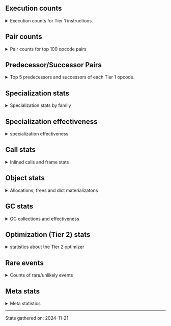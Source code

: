 ## Execution counts

<details>
<summary> Execution counts for Tier 1 instructions. </summary>


The "miss ratio" column shows the percentage of times the instruction
executed that it deoptimized. When this happens, the base unspecialized
instruction is not counted.

<table>
<thead>
<tr>
<th align="left">Name</th>
<th align="right">Base Count</th>
<th align="right">Head Count</th>
<th align="right">Change</th>
</tr>
</thead>
<tbody>
<tr>
<td align="left">ENTER_EXECUTOR</td>
<td align="right">847,821</td>
<td align="right">992,205</td>
<td align="right">17.0%</td>
</tr>
<tr>
<td align="left">TO_BOOL_LIST</td>
<td align="right">956,820</td>
<td align="right">873,900</td>
<td align="right">-8.7%</td>
</tr>
<tr>
<td align="left">IS_OP</td>
<td align="right">1,999,440</td>
<td align="right">1,853,520</td>
<td align="right">-7.3%</td>
</tr>
<tr>
<td align="left">LOAD_FAST_AND_CLEAR</td>
<td align="right">624,960</td>
<td align="right">588,480</td>
<td align="right">-5.8%</td>
</tr>
<tr>
<td align="left">CALL_LIST_APPEND</td>
<td align="right">100,120</td>
<td align="right">103,960</td>
<td align="right">3.8%</td>
</tr>
<tr>
<td align="left">GET_ITER</td>
<td align="right">2,119,740</td>
<td align="right">2,047,264</td>
<td align="right">-3.4%</td>
</tr>
<tr>
<td align="left">TO_BOOL</td>
<td align="right">2,750,960</td>
<td align="right">2,657,724</td>
<td align="right">-3.4%</td>
</tr>
<tr>
<td align="left">FOR_ITER_LIST</td>
<td align="right">1,131,060</td>
<td align="right">1,094,580</td>
<td align="right">-3.2%</td>
</tr>
<tr>
<td align="left">SWAP</td>
<td align="right">2,029,940</td>
<td align="right">1,968,500</td>
<td align="right">-3.0%</td>
</tr>
<tr>
<td align="left">CALL_LEN</td>
<td align="right">147,160</td>
<td align="right">151,000</td>
<td align="right">2.6%</td>
</tr>
<tr>
<td align="left">POP_JUMP_IF_TRUE</td>
<td align="right">5,947,964</td>
<td align="right">5,830,008</td>
<td align="right">-2.0%</td>
</tr>
<tr>
<td align="left">BUILD_TUPLE</td>
<td align="right">4,725,240</td>
<td align="right">4,633,265</td>
<td align="right">-1.9%</td>
</tr>
<tr>
<td align="left">BUILD_LIST</td>
<td align="right">1,930,620</td>
<td align="right">1,894,140</td>
<td align="right">-1.9%</td>
</tr>
<tr>
<td align="left">CALL_TUPLE_1</td>
<td align="right">423,920</td>
<td align="right">431,600</td>
<td align="right">1.8%</td>
</tr>
<tr>
<td align="left">LOAD_GLOBAL_MODULE</td>
<td align="right">8,910,880</td>
<td align="right">8,768,800</td>
<td align="right">-1.6%</td>
</tr>
<tr>
<td align="left">LOAD_ATTR</td>
<td align="right">11,431,880</td>
<td align="right">11,274,564</td>
<td align="right">-1.4%</td>
</tr>
<tr>
<td align="left">STORE_ATTR_SLOT</td>
<td align="right">2,066,100</td>
<td align="right">2,092,980</td>
<td align="right">1.3%</td>
</tr>
<tr>
<td align="left">POP_JUMP_IF_FALSE</td>
<td align="right">15,896,980</td>
<td align="right">15,703,728</td>
<td align="right">-1.2%</td>
</tr>
<tr>
<td align="left">COMPARE_OP_INT</td>
<td align="right">389,080</td>
<td align="right">392,920</td>
<td align="right">1.0%</td>
</tr>
<tr>
<td align="left">LOAD_GLOBAL_BUILTIN</td>
<td align="right">3,720,340</td>
<td align="right">3,687,700</td>
<td align="right">-0.9%</td>
</tr>
<tr>
<td align="left">LOAD_ATTR_SLOT</td>
<td align="right">3,273,500</td>
<td align="right">3,296,540</td>
<td align="right">0.7%</td>
</tr>
<tr>
<td align="left">BINARY_SUBSCR_DICT</td>
<td align="right">1,513,193</td>
<td align="right">1,523,557</td>
<td align="right">0.7%</td>
</tr>
<tr>
<td align="left">CALL_BUILTIN_FAST</td>
<td align="right">605,700</td>
<td align="right">609,540</td>
<td align="right">0.6%</td>
</tr>
<tr>
<td align="left">RESUME_CHECK</td>
<td align="right">14,590,500</td>
<td align="right">14,498,525</td>
<td align="right">-0.6%</td>
</tr>
<tr>
<td align="left">POP_TOP</td>
<td align="right">5,713,704</td>
<td align="right">5,749,382</td>
<td align="right">0.6%</td>
</tr>
<tr>
<td align="left">CALL_PY_EXACT_ARGS</td>
<td align="right">5,897,440</td>
<td align="right">5,860,960</td>
<td align="right">-0.6%</td>
</tr>
<tr>
<td align="left">LOAD_ATTR_METHOD_WITH_VALUES</td>
<td align="right">7,079,360</td>
<td align="right">7,042,880</td>
<td align="right">-0.5%</td>
</tr>
<tr>
<td align="left">FOR_ITER</td>
<td align="right">734,900</td>
<td align="right">738,445</td>
<td align="right">0.5%</td>
</tr>
<tr>
<td align="left">JUMP_FORWARD</td>
<td align="right">806,740</td>
<td align="right">810,580</td>
<td align="right">0.5%</td>
</tr>
<tr>
<td align="left">LOAD_FAST</td>
<td align="right">81,275,318</td>
<td align="right">80,924,484</td>
<td align="right">-0.4%</td>
</tr>
<tr>
<td align="left">JUMP_BACKWARD</td>
<td align="right">709,620</td>
<td align="right">712,681</td>
<td align="right">0.4%</td>
</tr>
<tr>
<td align="left">POP_JUMP_IF_NOT_NONE</td>
<td align="right">2,815,908</td>
<td align="right">2,826,876</td>
<td align="right">0.4%</td>
</tr>
<tr>
<td align="left">LOAD_FAST_LOAD_FAST</td>
<td align="right">9,564,387</td>
<td align="right">9,532,555</td>
<td align="right">-0.3%</td>
</tr>
<tr>
<td align="left">STORE_ATTR</td>
<td align="right">4,973,800</td>
<td align="right">4,989,160</td>
<td align="right">0.3%</td>
</tr>
<tr>
<td align="left">LOAD_ATTR_METHOD_NO_DICT</td>
<td align="right">1,259,920</td>
<td align="right">1,263,760</td>
<td align="right">0.3%</td>
</tr>
<tr>
<td align="left">CONTAINS_OP_DICT</td>
<td align="right">192,000</td>
<td align="right">192,484</td>
<td align="right">0.3%</td>
</tr>
<tr>
<td align="left">LOAD_SMALL_INT</td>
<td align="right">1,982,740</td>
<td align="right">1,986,580</td>
<td align="right">0.2%</td>
</tr>
<tr>
<td align="left">LOAD_DEREF</td>
<td align="right">4,088,446</td>
<td align="right">4,095,614</td>
<td align="right">0.2%</td>
</tr>
<tr>
<td align="left">TO_BOOL_NONE</td>
<td align="right">2,471,000</td>
<td align="right">2,474,840</td>
<td align="right">0.2%</td>
</tr>
<tr>
<td align="left">DICT_MERGE</td>
<td align="right">1,160,304</td>
<td align="right">1,161,651</td>
<td align="right">0.1%</td>
</tr>
<tr>
<td align="left">LOAD_ATTR_MODULE</td>
<td align="right">3,580,240</td>
<td align="right">3,584,080</td>
<td align="right">0.1%</td>
</tr>
<tr>
<td align="left">BUILD_MAP</td>
<td align="right">1,305,264</td>
<td align="right">1,306,611</td>
<td align="right">0.1%</td>
</tr>
<tr>
<td align="left">LOAD_CONST_IMMORTAL</td>
<td align="right">13,820,680</td>
<td align="right">13,832,201</td>
<td align="right">0.1%</td>
</tr>
<tr>
<td align="left">COMPARE_OP</td>
<td align="right">412,773</td>
<td align="right">413,073</td>
<td align="right">0.1%</td>
</tr>
<tr>
<td align="left">LOAD_ATTR_WITH_HINT</td>
<td align="right">5,552,880</td>
<td align="right">5,556,760</td>
<td align="right">0.1%</td>
</tr>
<tr>
<td align="left">STORE_FAST</td>
<td align="right">14,052,795</td>
<td align="right">14,046,027</td>
<td align="right">-0.0%</td>
</tr>
<tr>
<td align="left">PUSH_NULL</td>
<td align="right">2,996,124</td>
<td align="right">2,997,471</td>
<td align="right">0.0%</td>
</tr>
<tr>
<td align="left">TO_BOOL_BOOL</td>
<td align="right">11,149,200</td>
<td align="right">11,154,040</td>
<td align="right">0.0%</td>
</tr>
<tr>
<td align="left">LOAD_ATTR_INSTANCE_VALUE</td>
<td align="right">16,089,580</td>
<td align="right">16,089,580</td>
<td align="right">0.0%</td>
</tr>
<tr>
<td align="left">RETURN_VALUE</td>
<td align="right">14,977,380</td>
<td align="right">14,977,380</td>
<td align="right">0.0%</td>
</tr>
<tr>
<td align="left">LOAD_ATTR_NONDESCRIPTOR_WITH_VALUES</td>
<td align="right">6,226,840</td>
<td align="right">6,226,840</td>
<td align="right">0.0%</td>
</tr>
<tr>
<td align="left">STORE_ATTR_INSTANCE_VALUE</td>
<td align="right">4,889,940</td>
<td align="right">4,889,940</td>
<td align="right">0.0%</td>
</tr>
<tr>
<td align="left">COPY</td>
<td align="right">3,576,960</td>
<td align="right">3,576,960</td>
<td align="right">0.0%</td>
</tr>
<tr>
<td align="left">INTERPRETER_EXIT</td>
<td align="right">3,142,080</td>
<td align="right">3,142,080</td>
<td align="right">0.0%</td>
</tr>
<tr>
<td align="left">CALL_NON_PY_GENERAL</td>
<td align="right">2,416,500</td>
<td align="right">2,416,500</td>
<td align="right">0.0%</td>
</tr>
<tr>
<td align="left">LOAD_CONST</td>
<td align="right">2,317,620</td>
<td align="right">2,317,620</td>
<td align="right">0.0%</td>
</tr>
<tr>
<td align="left">NOP</td>
<td align="right">2,200,400</td>
<td align="right">2,200,400</td>
<td align="right">0.0%</td>
</tr>
<tr>
<td align="left">POP_JUMP_IF_NONE</td>
<td align="right">1,737,600</td>
<td align="right">1,737,600</td>
<td align="right">0.0%</td>
</tr>
<tr>
<td align="left">TO_BOOL_ALWAYS_TRUE</td>
<td align="right">1,546,080</td>
<td align="right">1,546,080</td>
<td align="right">0.0%</td>
</tr>
<tr>
<td align="left">CALL_FUNCTION_EX</td>
<td align="right">1,545,720</td>
<td align="right">1,545,720</td>
<td align="right">0.0%</td>
</tr>
<tr>
<td align="left">CALL_PY_GENERAL</td>
<td align="right">1,449,660</td>
<td align="right">1,449,660</td>
<td align="right">0.0%</td>
</tr>
<tr>
<td align="left">CALL_METHOD_DESCRIPTOR_FAST</td>
<td align="right">1,420,140</td>
<td align="right">1,420,140</td>
<td align="right">0.0%</td>
</tr>
<tr>
<td align="left">CALL_KW_PY</td>
<td align="right">1,401,600</td>
<td align="right">1,401,600</td>
<td align="right">0.0%</td>
</tr>
<tr>
<td align="left">CALL_BUILTIN_CLASS</td>
<td align="right">1,207,740</td>
<td align="right">1,207,740</td>
<td align="right">0.0%</td>
</tr>
<tr>
<td align="left">MAKE_CELL</td>
<td align="right">1,206,780</td>
<td align="right">1,206,780</td>
<td align="right">0.0%</td>
</tr>
<tr>
<td align="left">LOAD_ATTR_CLASS</td>
<td align="right">1,159,680</td>
<td align="right">1,159,680</td>
<td align="right">0.0%</td>
</tr>
<tr>
<td align="left">STORE_FAST_STORE_FAST</td>
<td align="right">1,085,080</td>
<td align="right">1,085,080</td>
<td align="right">0.0%</td>
</tr>
<tr>
<td align="left">EXTENDED_ARG</td>
<td align="right">1,001,300</td>
<td align="right">1,001,300</td>
<td align="right">0.0%</td>
</tr>
<tr>
<td align="left">STORE_SUBSCR_DICT</td>
<td align="right">991,700</td>
<td align="right">991,700</td>
<td align="right">0.0%</td>
</tr>
<tr>
<td align="left">COPY_FREE_VARS</td>
<td align="right">963,900</td>
<td align="right">963,900</td>
<td align="right">0.0%</td>
</tr>
<tr>
<td align="left">CONTAINS_OP</td>
<td align="right">677,000</td>
<td align="right">677,000</td>
<td align="right">0.0%</td>
</tr>
<tr>
<td align="left">BINARY_OP</td>
<td align="right">675,200</td>
<td align="right">675,200</td>
<td align="right">0.0%</td>
</tr>
<tr>
<td align="left">LOAD_ATTR_PROPERTY</td>
<td align="right">629,760</td>
<td align="right">629,760</td>
<td align="right">0.0%</td>
</tr>
<tr>
<td align="left">CALL_INTRINSIC_1</td>
<td align="right">579,900</td>
<td align="right">579,900</td>
<td align="right">0.0%</td>
</tr>
<tr>
<td align="left">LIST_EXTEND</td>
<td align="right">579,900</td>
<td align="right">579,900</td>
<td align="right">0.0%</td>
</tr>
<tr>
<td align="left">STORE_DEREF</td>
<td align="right">530,940</td>
<td align="right">530,940</td>
<td align="right">0.0%</td>
</tr>
<tr>
<td align="left">EXIT_INIT_CHECK</td>
<td align="right">482,880</td>
<td align="right">482,880</td>
<td align="right">0.0%</td>
</tr>
<tr>
<td align="left">UNARY_NOT</td>
<td align="right">482,880</td>
<td align="right">482,880</td>
<td align="right">0.0%</td>
</tr>
<tr>
<td align="left">CALL_ALLOC_AND_ENTER_INIT</td>
<td align="right">482,880</td>
<td align="right">482,880</td>
<td align="right">0.0%</td>
</tr>
<tr>
<td align="left">LIST_APPEND</td>
<td align="right">481,580</td>
<td align="right">481,580</td>
<td align="right">0.0%</td>
</tr>
<tr>
<td align="left">LOAD_FAST_CHECK</td>
<td align="right">434,880</td>
<td align="right">434,880</td>
<td align="right">0.0%</td>
</tr>
<tr>
<td align="left">BINARY_OP_ADD_INT</td>
<td align="right">434,880</td>
<td align="right">434,880</td>
<td align="right">0.0%</td>
</tr>
<tr>
<td align="left">UNPACK_SEQUENCE_TWO_TUPLE</td>
<td align="right">433,660</td>
<td align="right">433,660</td>
<td align="right">0.0%</td>
</tr>
<tr>
<td align="left">MAKE_FUNCTION</td>
<td align="right">385,980</td>
<td align="right">385,980</td>
<td align="right">0.0%</td>
</tr>
<tr>
<td align="left">SET_FUNCTION_ATTRIBUTE</td>
<td align="right">385,980</td>
<td align="right">385,980</td>
<td align="right">0.0%</td>
</tr>
<tr>
<td align="left">CALL_BOUND_METHOD_EXACT_ARGS</td>
<td align="right">385,920</td>
<td align="right">385,920</td>
<td align="right">0.0%</td>
</tr>
<tr>
<td align="left">UNPACK_SEQUENCE_TUPLE</td>
<td align="right">361,500</td>
<td align="right">361,500</td>
<td align="right">0.0%</td>
</tr>
<tr>
<td align="left">CALL_BUILTIN_O</td>
<td align="right">338,840</td>
<td align="right">338,840</td>
<td align="right">0.0%</td>
</tr>
<tr>
<td align="left">BINARY_SUBSCR_LIST_INT</td>
<td align="right">336,960</td>
<td align="right">336,960</td>
<td align="right">0.0%</td>
</tr>
<tr>
<td align="left">CALL_METHOD_DESCRIPTOR_NOARGS</td>
<td align="right">241,980</td>
<td align="right">241,980</td>
<td align="right">0.0%</td>
</tr>
<tr>
<td align="left">BUILD_SET</td>
<td align="right">240,960</td>
<td align="right">240,960</td>
<td align="right">0.0%</td>
</tr>
<tr>
<td align="left">FOR_ITER_TUPLE</td>
<td align="right">240,960</td>
<td align="right">240,960</td>
<td align="right">0.0%</td>
</tr>
<tr>
<td align="left">LOAD_SUPER_ATTR_METHOD</td>
<td align="right">192,960</td>
<td align="right">192,960</td>
<td align="right">0.0%</td>
</tr>
<tr>
<td align="left">LOAD_ATTR_NONDESCRIPTOR_NO_DICT</td>
<td align="right">172,580</td>
<td align="right">172,580</td>
<td align="right">0.0%</td>
</tr>
<tr>
<td align="left">CALL</td>
<td align="right">145,380</td>
<td align="right">145,380</td>
<td align="right">0.0%</td>
</tr>
<tr>
<td align="left">BINARY_SUBSCR</td>
<td align="right">145,020</td>
<td align="right">145,020</td>
<td align="right">0.0%</td>
</tr>
<tr>
<td align="left">UNPACK_SEQUENCE</td>
<td align="right">145,020</td>
<td align="right">145,020</td>
<td align="right">0.0%</td>
</tr>
<tr>
<td align="left">BINARY_SUBSCR_TUPLE_INT</td>
<td align="right">145,020</td>
<td align="right">145,020</td>
<td align="right">0.0%</td>
</tr>
<tr>
<td align="left">STORE_SUBSCR</td>
<td align="right">145,000</td>
<td align="right">145,000</td>
<td align="right">0.0%</td>
</tr>
<tr>
<td align="left">CHECK_EXC_MATCH</td>
<td align="right">144,960</td>
<td align="right">144,960</td>
<td align="right">0.0%</td>
</tr>
<tr>
<td align="left">POP_EXCEPT</td>
<td align="right">144,960</td>
<td align="right">144,960</td>
<td align="right">0.0%</td>
</tr>
<tr>
<td align="left">PUSH_EXC_INFO</td>
<td align="right">144,960</td>
<td align="right">144,960</td>
<td align="right">0.0%</td>
</tr>
<tr>
<td align="left">DELETE_ATTR</td>
<td align="right">144,960</td>
<td align="right">144,960</td>
<td align="right">0.0%</td>
</tr>
<tr>
<td align="left">JUMP_BACKWARD_NO_INTERRUPT</td>
<td align="right">144,960</td>
<td align="right">144,960</td>
<td align="right">0.0%</td>
</tr>
<tr>
<td align="left">BINARY_SUBSCR_GETITEM</td>
<td align="right">144,960</td>
<td align="right">144,960</td>
<td align="right">0.0%</td>
</tr>
<tr>
<td align="left">CALL_BOUND_METHOD_GENERAL</td>
<td align="right">144,960</td>
<td align="right">144,960</td>
<td align="right">0.0%</td>
</tr>
<tr>
<td align="left">CALL_ISINSTANCE</td>
<td align="right">144,960</td>
<td align="right">144,960</td>
<td align="right">0.0%</td>
</tr>
<tr>
<td align="left">CALL_KW_NON_PY</td>
<td align="right">144,960</td>
<td align="right">144,960</td>
<td align="right">0.0%</td>
</tr>
<tr>
<td align="left">CALL_STR_1</td>
<td align="right">144,960</td>
<td align="right">144,960</td>
<td align="right">0.0%</td>
</tr>
<tr>
<td align="left">STORE_SUBSCR_LIST_INT</td>
<td align="right">144,960</td>
<td align="right">144,960</td>
<td align="right">0.0%</td>
</tr>
<tr>
<td align="left">RETURN_GENERATOR</td>
<td align="right">144,000</td>
<td align="right">144,000</td>
<td align="right">0.0%</td>
</tr>
<tr>
<td align="left">YIELD_VALUE</td>
<td align="right">144,000</td>
<td align="right">144,000</td>
<td align="right">0.0%</td>
</tr>
<tr>
<td align="left">LOAD_ATTR_CLASS_WITH_METACLASS_CHECK</td>
<td align="right">144,000</td>
<td align="right">144,000</td>
<td align="right">0.0%</td>
</tr>
<tr>
<td align="left">STORE_FAST_LOAD_FAST</td>
<td align="right">120,960</td>
<td align="right">120,960</td>
<td align="right">0.0%</td>
</tr>
<tr>
<td align="left">FOR_ITER_RANGE</td>
<td align="right">97,500</td>
<td align="right">97,500</td>
<td align="right">0.0%</td>
</tr>
<tr>
<td align="left">BINARY_OP_SUBTRACT_INT</td>
<td align="right">96,960</td>
<td align="right">96,960</td>
<td align="right">0.0%</td>
</tr>
<tr>
<td align="left">CALL_KW</td>
<td align="right">96,080</td>
<td align="right">96,080</td>
<td align="right">0.0%</td>
</tr>
<tr>
<td align="left">CALL_BUILTIN_FAST_WITH_KEYWORDS</td>
<td align="right">96,000</td>
<td align="right">96,000</td>
<td align="right">0.0%</td>
</tr>
<tr>
<td align="left">CALL_METHOD_DESCRIPTOR_O</td>
<td align="right">48,060</td>
<td align="right">48,060</td>
<td align="right">0.0%</td>
</tr>
<tr>
<td align="left">CONTAINS_OP_SET</td>
<td align="right">48,000</td>
<td align="right">48,000</td>
<td align="right">0.0%</td>
</tr>
<tr>
<td align="left">FOR_ITER_GEN</td>
<td align="right">48,000</td>
<td align="right">48,000</td>
<td align="right">0.0%</td>
</tr>
<tr>
<td align="left">LOAD_ATTR_METHOD_LAZY_DICT</td>
<td align="right">48,000</td>
<td align="right">48,000</td>
<td align="right">0.0%</td>
</tr>
<tr>
<td align="left">BINARY_OP_ADD_FLOAT</td>
<td align="right">480</td>
<td align="right">480</td>
<td align="right">0.0%</td>
</tr>
<tr>
<td align="left">BINARY_OP_SUBTRACT_FLOAT</td>
<td align="right">480</td>
<td align="right">480</td>
<td align="right">0.0%</td>
</tr>
<tr>
<td align="left">LOAD_GLOBAL</td>
<td align="right">80</td>
<td align="right">80</td>
<td align="right">0.0%</td>
</tr>
</tbody>
</table>


</details>

## Pair counts

<details>
<summary> Pair counts for top 100 opcode pairs </summary>


Pairs of specialized operations that deoptimize and are then followed by
the corresponding unspecialized instruction are not counted as pairs.

Not included in comparative output.


</details>

## Predecessor/Successor Pairs

<details>
<summary> Top 5 predecessors and successors of each Tier 1 opcode. </summary>


This does not include the unspecialized instructions that occur after a
specialized instruction deoptimizes.

Not included in comparative output.


</details>

## Specialization stats

<details>
<summary> Specialization stats by family </summary>

### BINARY_OP

<details>
<summary> specialization stats for BINARY_OP family </summary>

<table>
<thead>
<tr>
<th align="left">Kind</th>
<th align="right">Base Count</th>
<th align="right">Base Ratio</th>
<th align="right">Head Count</th>
<th align="right">Head Ratio</th>
<th align="right">Change</th>
</tr>
</thead>
<tbody>
<tr>
<td align="left">
deferred
<details>
<summary>ⓘ</summary>

Lists the number of "deferred" (i.e. not specialized) instructions executed.
</details>
</td>
<td align="right">674,880</td>
<td align="right">55.9%</td>
<td align="right">674,880</td>
<td align="right">55.9%</td>
<td align="right">0.0%</td>
</tr>
<tr>
<td align="left">
hit
<details>
<summary>ⓘ</summary>

Specialized instructions that complete.
</details>
</td>
<td align="right">532,800</td>
<td align="right">44.1%</td>
<td align="right">532,800</td>
<td align="right">44.1%</td>
<td align="right">0.0%</td>
</tr>
</tbody>
</table>

<table>
<thead>
<tr>
<th align="left">Success</th>
<th align="right">Base Count</th>
<th align="right">Base Ratio</th>
<th align="right">Head Count</th>
<th align="right">Head Ratio</th>
<th align="right">Change</th>
</tr>
</thead>
<tbody>
<tr>
<td align="left">Success</td>
<td align="right">0</td>
<td align="right">0.0%</td>
<td align="right">0</td>
<td align="right">0.0%</td>
<td align="right"></td>
</tr>
<tr>
<td align="left">Failure</td>
<td align="right">320</td>
<td align="right">100.0%</td>
<td align="right">320</td>
<td align="right">100.0%</td>
<td align="right">0.0%</td>
</tr>
</tbody>
</table>

<table>
<thead>
<tr>
<th align="left">Failure kind</th>
<th align="right">Base Count</th>
<th align="right">Base Ratio</th>
<th align="right">Head Count</th>
<th align="right">Head Ratio</th>
<th align="right">Change</th>
</tr>
</thead>
<tbody>
<tr>
<td align="left">or</td>
<td align="right">160</td>
<td align="right">50.0%</td>
<td align="right">160</td>
<td align="right">50.0%</td>
<td align="right">0.0%</td>
</tr>
<tr>
<td align="left">add other</td>
<td align="right">80</td>
<td align="right">25.0%</td>
<td align="right">80</td>
<td align="right">25.0%</td>
<td align="right">0.0%</td>
</tr>
<tr>
<td align="left">remainder</td>
<td align="right">80</td>
<td align="right">25.0%</td>
<td align="right">80</td>
<td align="right">25.0%</td>
<td align="right">0.0%</td>
</tr>
</tbody>
</table>


</details>

### BINARY_SUBSCR

<details>
<summary> specialization stats for BINARY_SUBSCR family </summary>

<table>
<thead>
<tr>
<th align="left">Kind</th>
<th align="right">Base Count</th>
<th align="right">Base Ratio</th>
<th align="right">Head Count</th>
<th align="right">Head Ratio</th>
<th align="right">Change</th>
</tr>
</thead>
<tbody>
<tr>
<td align="left">
deferred
<details>
<summary>ⓘ</summary>

Lists the number of "deferred" (i.e. not specialized) instructions executed.
</details>
</td>
<td align="right">144,960</td>
<td align="right">3.7%</td>
<td align="right">144,960</td>
<td align="right">3.7%</td>
<td align="right">0.0%</td>
</tr>
<tr>
<td align="left">
hit
<details>
<summary>ⓘ</summary>

Specialized instructions that complete.
</details>
</td>
<td align="right">3,762,300</td>
<td align="right">96.3%</td>
<td align="right">3,762,300</td>
<td align="right">96.3%</td>
<td align="right">0.0%</td>
</tr>
</tbody>
</table>

<table>
<thead>
<tr>
<th align="left">Success</th>
<th align="right">Base Count</th>
<th align="right">Base Ratio</th>
<th align="right">Head Count</th>
<th align="right">Head Ratio</th>
<th align="right">Change</th>
</tr>
</thead>
<tbody>
<tr>
<td align="left">Success</td>
<td align="right">20</td>
<td align="right">33.3%</td>
<td align="right">20</td>
<td align="right">33.3%</td>
<td align="right">0.0%</td>
</tr>
<tr>
<td align="left">Failure</td>
<td align="right">40</td>
<td align="right">66.7%</td>
<td align="right">40</td>
<td align="right">66.7%</td>
<td align="right">0.0%</td>
</tr>
</tbody>
</table>

<table>
<thead>
<tr>
<th align="left">Failure kind</th>
<th align="right">Base Count</th>
<th align="right">Base Ratio</th>
<th align="right">Head Count</th>
<th align="right">Head Ratio</th>
<th align="right">Change</th>
</tr>
</thead>
<tbody>
<tr>
<td align="left">other</td>
<td align="right">40</td>
<td align="right">100.0%</td>
<td align="right">40</td>
<td align="right">100.0%</td>
<td align="right">0.0%</td>
</tr>
</tbody>
</table>


</details>

### CALL

<details>
<summary> specialization stats for CALL family </summary>

<table>
<thead>
<tr>
<th align="left">Kind</th>
<th align="right">Base Count</th>
<th align="right">Base Ratio</th>
<th align="right">Head Count</th>
<th align="right">Head Ratio</th>
<th align="right">Change</th>
</tr>
</thead>
<tbody>
<tr>
<td align="left">
deferred
<details>
<summary>ⓘ</summary>

Lists the number of "deferred" (i.e. not specialized) instructions executed.
</details>
</td>
<td align="right">144,960</td>
<td align="right">1.1%</td>
<td align="right">144,960</td>
<td align="right">1.1%</td>
<td align="right">0.0%</td>
</tr>
<tr>
<td align="left">
hit
<details>
<summary>ⓘ</summary>

Specialized instructions that complete.
</details>
</td>
<td align="right">11,297,060</td>
<td align="right">89.1%</td>
<td align="right">11,297,060</td>
<td align="right">89.1%</td>
<td align="right">0.0%</td>
</tr>
<tr>
<td align="left">
miss
<details>
<summary>ⓘ</summary>

Specialized instructions that deopt.
</details>
</td>
<td align="right">1,233,460</td>
<td align="right">9.7%</td>
<td align="right">1,233,460</td>
<td align="right">9.7%</td>
<td align="right">0.0%</td>
</tr>
</tbody>
</table>

<table>
<thead>
<tr>
<th align="left">Success</th>
<th align="right">Base Count</th>
<th align="right">Base Ratio</th>
<th align="right">Head Count</th>
<th align="right">Head Ratio</th>
<th align="right">Change</th>
</tr>
</thead>
<tbody>
<tr>
<td align="left">Success</td>
<td align="right">23,440</td>
<td align="right">98.8%</td>
<td align="right">23,440</td>
<td align="right">98.8%</td>
<td align="right">0.0%</td>
</tr>
<tr>
<td align="left">Failure</td>
<td align="right">280</td>
<td align="right">1.2%</td>
<td align="right">280</td>
<td align="right">1.2%</td>
<td align="right">0.0%</td>
</tr>
</tbody>
</table>

<table>
<thead>
<tr>
<th align="left">Failure kind</th>
<th align="right">Base Count</th>
<th align="right">Base Ratio</th>
<th align="right">Head Count</th>
<th align="right">Head Ratio</th>
<th align="right">Change</th>
</tr>
</thead>
<tbody>
<tr>
<td align="left">out of versions</td>
<td align="right">280</td>
<td align="right">100.0%</td>
<td align="right">280</td>
<td align="right">100.0%</td>
<td align="right">0.0%</td>
</tr>
</tbody>
</table>


</details>

### CALL_KW

<details>
<summary> specialization stats for CALL_KW family </summary>

<table>
<thead>
<tr>
<th align="left">Kind</th>
<th align="right">Base Count</th>
<th align="right">Base Ratio</th>
<th align="right">Head Count</th>
<th align="right">Head Ratio</th>
<th align="right">Change</th>
</tr>
</thead>
<tbody>
<tr>
<td align="left">
deferred
<details>
<summary>ⓘ</summary>

Lists the number of "deferred" (i.e. not specialized) instructions executed.
</details>
</td>
<td align="right">96,000</td>
<td align="right">99.9%</td>
<td align="right">96,000</td>
<td align="right">99.9%</td>
<td align="right">0.0%</td>
</tr>
</tbody>
</table>


</details>

### COMPARE_OP

<details>
<summary> specialization stats for COMPARE_OP family </summary>

<table>
<thead>
<tr>
<th align="left">Kind</th>
<th align="right">Base Count</th>
<th align="right">Base Ratio</th>
<th align="right">Head Count</th>
<th align="right">Head Ratio</th>
<th align="right">Change</th>
</tr>
</thead>
<tbody>
<tr>
<td align="left">
deferred
<details>
<summary>ⓘ</summary>

Lists the number of "deferred" (i.e. not specialized) instructions executed.
</details>
</td>
<td align="right">412,644</td>
<td align="right">48.7%</td>
<td align="right">412,948</td>
<td align="right">48.8%</td>
<td align="right">0.1%</td>
</tr>
<tr>
<td align="left">
hit
<details>
<summary>ⓘ</summary>

Specialized instructions that complete.
</details>
</td>
<td align="right">433,920</td>
<td align="right">51.2%</td>
<td align="right">433,920</td>
<td align="right">51.2%</td>
<td align="right">0.0%</td>
</tr>
</tbody>
</table>

<table>
<thead>
<tr>
<th align="left">Success</th>
<th align="right">Base Count</th>
<th align="right">Base Ratio</th>
<th align="right">Head Count</th>
<th align="right">Head Ratio</th>
<th align="right">Change</th>
</tr>
</thead>
<tbody>
<tr>
<td align="left">Failure</td>
<td align="right">129</td>
<td align="right">100.0%</td>
<td align="right">125</td>
<td align="right">100.0%</td>
<td align="right">-3.1%</td>
</tr>
<tr>
<td align="left">Success</td>
<td align="right">0</td>
<td align="right">0.0%</td>
<td align="right">0</td>
<td align="right">0.0%</td>
<td align="right"></td>
</tr>
</tbody>
</table>

<table>
<thead>
<tr>
<th align="left">Failure kind</th>
<th align="right">Base Count</th>
<th align="right">Base Ratio</th>
<th align="right">Head Count</th>
<th align="right">Head Ratio</th>
<th align="right">Change</th>
</tr>
</thead>
<tbody>
<tr>
<td align="left">bool</td>
<td align="right">9</td>
<td align="right">7.0%</td>
<td align="right">5</td>
<td align="right">4.0%</td>
<td align="right">-44.4%</td>
</tr>
<tr>
<td align="left">long float</td>
<td align="right">80</td>
<td align="right">62.0%</td>
<td align="right">80</td>
<td align="right">64.0%</td>
<td align="right">0.0%</td>
</tr>
<tr>
<td align="left">different types</td>
<td align="right">40</td>
<td align="right">31.0%</td>
<td align="right">40</td>
<td align="right">32.0%</td>
<td align="right">0.0%</td>
</tr>
</tbody>
</table>


</details>

### CONTAINS_OP

<details>
<summary> specialization stats for CONTAINS_OP family </summary>

<table>
<thead>
<tr>
<th align="left">Kind</th>
<th align="right">Base Count</th>
<th align="right">Base Ratio</th>
<th align="right">Head Count</th>
<th align="right">Head Ratio</th>
<th align="right">Change</th>
</tr>
</thead>
<tbody>
<tr>
<td align="left">
deferred
<details>
<summary>ⓘ</summary>

Lists the number of "deferred" (i.e. not specialized) instructions executed.
</details>
</td>
<td align="right">676,800</td>
<td align="right">58.4%</td>
<td align="right">676,800</td>
<td align="right">58.4%</td>
<td align="right">0.0%</td>
</tr>
<tr>
<td align="left">
hit
<details>
<summary>ⓘ</summary>

Specialized instructions that complete.
</details>
</td>
<td align="right">481,920</td>
<td align="right">41.6%</td>
<td align="right">481,920</td>
<td align="right">41.6%</td>
<td align="right">0.0%</td>
</tr>
</tbody>
</table>

<table>
<thead>
<tr>
<th align="left">Success</th>
<th align="right">Base Count</th>
<th align="right">Base Ratio</th>
<th align="right">Head Count</th>
<th align="right">Head Ratio</th>
<th align="right">Change</th>
</tr>
</thead>
<tbody>
<tr>
<td align="left">Success</td>
<td align="right">0</td>
<td align="right">0.0%</td>
<td align="right">0</td>
<td align="right">0.0%</td>
<td align="right"></td>
</tr>
<tr>
<td align="left">Failure</td>
<td align="right">200</td>
<td align="right">100.0%</td>
<td align="right">200</td>
<td align="right">100.0%</td>
<td align="right">0.0%</td>
</tr>
</tbody>
</table>

<table>
<thead>
<tr>
<th align="left">Failure kind</th>
<th align="right">Base Count</th>
<th align="right">Base Ratio</th>
<th align="right">Head Count</th>
<th align="right">Head Ratio</th>
<th align="right">Change</th>
</tr>
</thead>
<tbody>
<tr>
<td align="left">other</td>
<td align="right">160</td>
<td align="right">80.0%</td>
<td align="right">160</td>
<td align="right">80.0%</td>
<td align="right">0.0%</td>
</tr>
<tr>
<td align="left">tuple</td>
<td align="right">40</td>
<td align="right">20.0%</td>
<td align="right">40</td>
<td align="right">20.0%</td>
<td align="right">0.0%</td>
</tr>
</tbody>
</table>


</details>

### FOR_ITER

<details>
<summary> specialization stats for FOR_ITER family </summary>

<table>
<thead>
<tr>
<th align="left">Kind</th>
<th align="right">Base Count</th>
<th align="right">Base Ratio</th>
<th align="right">Head Count</th>
<th align="right">Head Ratio</th>
<th align="right">Change</th>
</tr>
</thead>
<tbody>
<tr>
<td align="left">
hit
<details>
<summary>ⓘ</summary>

Specialized instructions that complete.
</details>
</td>
<td align="right">1,517,520</td>
<td align="right">67.4%</td>
<td align="right">1,481,040</td>
<td align="right">66.7%</td>
<td align="right">-2.4%</td>
</tr>
<tr>
<td align="left">
deferred
<details>
<summary>ⓘ</summary>

Lists the number of "deferred" (i.e. not specialized) instructions executed.
</details>
</td>
<td align="right">734,695</td>
<td align="right">32.6%</td>
<td align="right">738,240</td>
<td align="right">33.3%</td>
<td align="right">0.5%</td>
</tr>
</tbody>
</table>

<table>
<thead>
<tr>
<th align="left">Success</th>
<th align="right">Base Count</th>
<th align="right">Base Ratio</th>
<th align="right">Head Count</th>
<th align="right">Head Ratio</th>
<th align="right">Change</th>
</tr>
</thead>
<tbody>
<tr>
<td align="left">Success</td>
<td align="right">0</td>
<td align="right">0.0%</td>
<td align="right">0</td>
<td align="right">0.0%</td>
<td align="right"></td>
</tr>
<tr>
<td align="left">Failure</td>
<td align="right">205</td>
<td align="right">100.0%</td>
<td align="right">205</td>
<td align="right">100.0%</td>
<td align="right">0.0%</td>
</tr>
</tbody>
</table>

<table>
<thead>
<tr>
<th align="left">Failure kind</th>
<th align="right">Base Count</th>
<th align="right">Base Ratio</th>
<th align="right">Head Count</th>
<th align="right">Head Ratio</th>
<th align="right">Change</th>
</tr>
</thead>
<tbody>
<tr>
<td align="left">dict items</td>
<td align="right">80</td>
<td align="right">39.0%</td>
<td align="right">80</td>
<td align="right">39.0%</td>
<td align="right">0.0%</td>
</tr>
<tr>
<td align="left">enumerate</td>
<td align="right">60</td>
<td align="right">29.3%</td>
<td align="right">60</td>
<td align="right">29.3%</td>
<td align="right">0.0%</td>
</tr>
<tr>
<td align="left">set</td>
<td align="right">45</td>
<td align="right">22.0%</td>
<td align="right">45</td>
<td align="right">22.0%</td>
<td align="right">0.0%</td>
</tr>
<tr>
<td align="left">itertools</td>
<td align="right">20</td>
<td align="right">9.8%</td>
<td align="right">20</td>
<td align="right">9.8%</td>
<td align="right">0.0%</td>
</tr>
</tbody>
</table>


</details>

### LOAD_ATTR

<details>
<summary> specialization stats for LOAD_ATTR family </summary>

<table>
<thead>
<tr>
<th align="left">Kind</th>
<th align="right">Base Count</th>
<th align="right">Base Ratio</th>
<th align="right">Head Count</th>
<th align="right">Head Ratio</th>
<th align="right">Change</th>
</tr>
</thead>
<tbody>
<tr>
<td align="left">
deferred
<details>
<summary>ⓘ</summary>

Lists the number of "deferred" (i.e. not specialized) instructions executed.
</details>
</td>
<td align="right">11,413,580</td>
<td align="right">20.0%</td>
<td align="right">11,256,324</td>
<td align="right">19.8%</td>
<td align="right">-1.4%</td>
</tr>
<tr>
<td align="left">
miss
<details>
<summary>ⓘ</summary>

Specialized instructions that deopt.
</details>
</td>
<td align="right">6,336,040</td>
<td align="right">11.1%</td>
<td align="right">6,338,120</td>
<td align="right">11.2%</td>
<td align="right">0.0%</td>
</tr>
<tr>
<td align="left">
hit
<details>
<summary>ⓘ</summary>

Specialized instructions that complete.
</details>
</td>
<td align="right">39,171,680</td>
<td align="right">68.8%</td>
<td align="right">39,173,480</td>
<td align="right">69.0%</td>
<td align="right">0.0%</td>
</tr>
</tbody>
</table>

<table>
<thead>
<tr>
<th align="left">Success</th>
<th align="right">Base Count</th>
<th align="right">Base Ratio</th>
<th align="right">Head Count</th>
<th align="right">Head Ratio</th>
<th align="right">Change</th>
</tr>
</thead>
<tbody>
<tr>
<td align="left">Failure</td>
<td align="right">13,480</td>
<td align="right">9.8%</td>
<td align="right">13,420</td>
<td align="right">9.7%</td>
<td align="right">-0.4%</td>
</tr>
<tr>
<td align="left">Success</td>
<td align="right">124,300</td>
<td align="right">90.2%</td>
<td align="right">124,340</td>
<td align="right">90.3%</td>
<td align="right">0.0%</td>
</tr>
</tbody>
</table>

<table>
<thead>
<tr>
<th align="left">Failure kind</th>
<th align="right">Base Count</th>
<th align="right">Base Ratio</th>
<th align="right">Head Count</th>
<th align="right">Head Ratio</th>
<th align="right">Change</th>
</tr>
</thead>
<tbody>
<tr>
<td align="left">mutable class</td>
<td align="right">3,040</td>
<td align="right">22.6%</td>
<td align="right">2,980</td>
<td align="right">22.2%</td>
<td align="right">-2.0%</td>
</tr>
<tr>
<td align="left">not in dict</td>
<td align="right">4,880</td>
<td align="right">36.2%</td>
<td align="right">4,880</td>
<td align="right">36.4%</td>
<td align="right">0.0%</td>
</tr>
<tr>
<td align="left">method</td>
<td align="right">4,360</td>
<td align="right">32.3%</td>
<td align="right">4,360</td>
<td align="right">32.5%</td>
<td align="right">0.0%</td>
</tr>
<tr>
<td align="left">overriding descriptor</td>
<td align="right">340</td>
<td align="right">2.5%</td>
<td align="right">340</td>
<td align="right">2.5%</td>
<td align="right">0.0%</td>
</tr>
<tr>
<td align="left">class method obj</td>
<td align="right">280</td>
<td align="right">2.1%</td>
<td align="right">280</td>
<td align="right">2.1%</td>
<td align="right">0.0%</td>
</tr>
<tr>
<td align="left">overridden</td>
<td align="right">160</td>
<td align="right">1.2%</td>
<td align="right">160</td>
<td align="right">1.2%</td>
<td align="right">0.0%</td>
</tr>
<tr>
<td align="left">metaclass attribute</td>
<td align="right">160</td>
<td align="right">1.2%</td>
<td align="right">160</td>
<td align="right">1.2%</td>
<td align="right">0.0%</td>
</tr>
<tr>
<td align="left">non object slot</td>
<td align="right">40</td>
<td align="right">0.3%</td>
<td align="right">40</td>
<td align="right">0.3%</td>
<td align="right">0.0%</td>
</tr>
<tr>
<td align="left">builtin class method</td>
<td align="right">40</td>
<td align="right">0.3%</td>
<td align="right">40</td>
<td align="right">0.3%</td>
<td align="right">0.0%</td>
</tr>
<tr>
<td align="left">property not py function</td>
<td align="right">40</td>
<td align="right">0.3%</td>
<td align="right">40</td>
<td align="right">0.3%</td>
<td align="right">0.0%</td>
</tr>
</tbody>
</table>


</details>

### LOAD_GLOBAL

<details>
<summary> specialization stats for LOAD_GLOBAL family </summary>

<table>
<thead>
<tr>
<th align="left">Kind</th>
<th align="right">Base Count</th>
<th align="right">Base Ratio</th>
<th align="right">Head Count</th>
<th align="right">Head Ratio</th>
<th align="right">Change</th>
</tr>
</thead>
<tbody>
<tr>
<td align="left">
hit
<details>
<summary>ⓘ</summary>

Specialized instructions that complete.
</details>
</td>
<td align="right">12,631,220</td>
<td align="right">100.0%</td>
<td align="right">12,456,500</td>
<td align="right">100.0%</td>
<td align="right">-1.4%</td>
</tr>
</tbody>
</table>

<table>
<thead>
<tr>
<th align="left">Success</th>
<th align="right">Base Count</th>
<th align="right">Base Ratio</th>
<th align="right">Head Count</th>
<th align="right">Head Ratio</th>
<th align="right">Change</th>
</tr>
</thead>
<tbody>
<tr>
<td align="left">Success</td>
<td align="right">80</td>
<td align="right">100.0%</td>
<td align="right">80</td>
<td align="right">100.0%</td>
<td align="right">0.0%</td>
</tr>
<tr>
<td align="left">Failure</td>
<td align="right">0</td>
<td align="right">0.0%</td>
<td align="right">0</td>
<td align="right">0.0%</td>
<td align="right"></td>
</tr>
</tbody>
</table>


</details>

### LOAD_SUPER_ATTR

<details>
<summary> specialization stats for LOAD_SUPER_ATTR family </summary>

<table>
<thead>
<tr>
<th align="left">Kind</th>
<th align="right">Base Count</th>
<th align="right">Base Ratio</th>
<th align="right">Head Count</th>
<th align="right">Head Ratio</th>
<th align="right">Change</th>
</tr>
</thead>
<tbody>
<tr>
<td align="left">
hit
<details>
<summary>ⓘ</summary>

Specialized instructions that complete.
</details>
</td>
<td align="right">192,960</td>
<td align="right">100.0%</td>
<td align="right">192,960</td>
<td align="right">100.0%</td>
<td align="right">0.0%</td>
</tr>
</tbody>
</table>


</details>

### STORE_ATTR

<details>
<summary> specialization stats for STORE_ATTR family </summary>

<table>
<thead>
<tr>
<th align="left">Kind</th>
<th align="right">Base Count</th>
<th align="right">Base Ratio</th>
<th align="right">Head Count</th>
<th align="right">Head Ratio</th>
<th align="right">Change</th>
</tr>
</thead>
<tbody>
<tr>
<td align="left">
deferred
<details>
<summary>ⓘ</summary>

Lists the number of "deferred" (i.e. not specialized) instructions executed.
</details>
</td>
<td align="right">4,972,000</td>
<td align="right">41.2%</td>
<td align="right">4,987,360</td>
<td align="right">41.2%</td>
<td align="right">0.3%</td>
</tr>
<tr>
<td align="left">
hit
<details>
<summary>ⓘ</summary>

Specialized instructions that complete.
</details>
</td>
<td align="right">6,614,400</td>
<td align="right">54.7%</td>
<td align="right">6,614,400</td>
<td align="right">54.7%</td>
<td align="right">0.0%</td>
</tr>
<tr>
<td align="left">
miss
<details>
<summary>ⓘ</summary>

Specialized instructions that deopt.
</details>
</td>
<td align="right">494,100</td>
<td align="right">4.1%</td>
<td align="right">494,100</td>
<td align="right">4.1%</td>
<td align="right">0.0%</td>
</tr>
</tbody>
</table>

<table>
<thead>
<tr>
<th align="left">Success</th>
<th align="right">Base Count</th>
<th align="right">Base Ratio</th>
<th align="right">Head Count</th>
<th align="right">Head Ratio</th>
<th align="right">Change</th>
</tr>
</thead>
<tbody>
<tr>
<td align="left">Success</td>
<td align="right">9,300</td>
<td align="right">83.8%</td>
<td align="right">9,300</td>
<td align="right">83.8%</td>
<td align="right">0.0%</td>
</tr>
<tr>
<td align="left">Failure</td>
<td align="right">1,800</td>
<td align="right">16.2%</td>
<td align="right">1,800</td>
<td align="right">16.2%</td>
<td align="right">0.0%</td>
</tr>
</tbody>
</table>

<table>
<thead>
<tr>
<th align="left">Failure kind</th>
<th align="right">Base Count</th>
<th align="right">Base Ratio</th>
<th align="right">Head Count</th>
<th align="right">Head Ratio</th>
<th align="right">Change</th>
</tr>
</thead>
<tbody>
<tr>
<td align="left">class attr simple</td>
<td align="right">1,400</td>
<td align="right">77.8%</td>
<td align="right">1,400</td>
<td align="right">77.8%</td>
<td align="right">0.0%</td>
</tr>
<tr>
<td align="left">mutable class</td>
<td align="right">160</td>
<td align="right">8.9%</td>
<td align="right">160</td>
<td align="right">8.9%</td>
<td align="right">0.0%</td>
</tr>
<tr>
<td align="left">not in dict</td>
<td align="right">160</td>
<td align="right">8.9%</td>
<td align="right">160</td>
<td align="right">8.9%</td>
<td align="right">0.0%</td>
</tr>
<tr>
<td align="left">overridden</td>
<td align="right">40</td>
<td align="right">2.2%</td>
<td align="right">40</td>
<td align="right">2.2%</td>
<td align="right">0.0%</td>
</tr>
<tr>
<td align="left">overriding descriptor</td>
<td align="right">40</td>
<td align="right">2.2%</td>
<td align="right">40</td>
<td align="right">2.2%</td>
<td align="right">0.0%</td>
</tr>
</tbody>
</table>


</details>

### STORE_SUBSCR

<details>
<summary> specialization stats for STORE_SUBSCR family </summary>

<table>
<thead>
<tr>
<th align="left">Kind</th>
<th align="right">Base Count</th>
<th align="right">Base Ratio</th>
<th align="right">Head Count</th>
<th align="right">Head Ratio</th>
<th align="right">Change</th>
</tr>
</thead>
<tbody>
<tr>
<td align="left">
deferred
<details>
<summary>ⓘ</summary>

Lists the number of "deferred" (i.e. not specialized) instructions executed.
</details>
</td>
<td align="right">144,960</td>
<td align="right">11.1%</td>
<td align="right">144,960</td>
<td align="right">11.1%</td>
<td align="right">0.0%</td>
</tr>
<tr>
<td align="left">
hit
<details>
<summary>ⓘ</summary>

Specialized instructions that complete.
</details>
</td>
<td align="right">1,159,680</td>
<td align="right">88.9%</td>
<td align="right">1,159,680</td>
<td align="right">88.9%</td>
<td align="right">0.0%</td>
</tr>
</tbody>
</table>

<table>
<thead>
<tr>
<th align="left">Success</th>
<th align="right">Base Count</th>
<th align="right">Base Ratio</th>
<th align="right">Head Count</th>
<th align="right">Head Ratio</th>
<th align="right">Change</th>
</tr>
</thead>
<tbody>
<tr>
<td align="left">Success</td>
<td align="right">0</td>
<td align="right">0.0%</td>
<td align="right">0</td>
<td align="right">0.0%</td>
<td align="right"></td>
</tr>
<tr>
<td align="left">Failure</td>
<td align="right">40</td>
<td align="right">100.0%</td>
<td align="right">40</td>
<td align="right">100.0%</td>
<td align="right">0.0%</td>
</tr>
</tbody>
</table>

<table>
<thead>
<tr>
<th align="left">Failure kind</th>
<th align="right">Base Count</th>
<th align="right">Base Ratio</th>
<th align="right">Head Count</th>
<th align="right">Head Ratio</th>
<th align="right">Change</th>
</tr>
</thead>
<tbody>
<tr>
<td align="left">dict subclass no override</td>
<td align="right">40</td>
<td align="right">100.0%</td>
<td align="right">40</td>
<td align="right">100.0%</td>
<td align="right">0.0%</td>
</tr>
</tbody>
</table>


</details>

### TO_BOOL

<details>
<summary> specialization stats for TO_BOOL family </summary>

<table>
<thead>
<tr>
<th align="left">Kind</th>
<th align="right">Base Count</th>
<th align="right">Base Ratio</th>
<th align="right">Head Count</th>
<th align="right">Head Ratio</th>
<th align="right">Change</th>
</tr>
</thead>
<tbody>
<tr>
<td align="left">
miss
<details>
<summary>ⓘ</summary>

Specialized instructions that deopt.
</details>
</td>
<td align="right">237,020</td>
<td align="right">1.4%</td>
<td align="right">200,540</td>
<td align="right">1.2%</td>
<td align="right">-15.4%</td>
</tr>
<tr>
<td align="left">
deferred
<details>
<summary>ⓘ</summary>

Lists the number of "deferred" (i.e. not specialized) instructions executed.
</details>
</td>
<td align="right">2,735,420</td>
<td align="right">15.7%</td>
<td align="right">2,642,904</td>
<td align="right">15.3%</td>
<td align="right">-3.4%</td>
</tr>
<tr>
<td align="left">
hit
<details>
<summary>ⓘ</summary>

Specialized instructions that complete.
</details>
</td>
<td align="right">14,457,400</td>
<td align="right">82.9%</td>
<td align="right">14,388,020</td>
<td align="right">83.4%</td>
<td align="right">-0.5%</td>
</tr>
</tbody>
</table>

<table>
<thead>
<tr>
<th align="left">Success</th>
<th align="right">Base Count</th>
<th align="right">Base Ratio</th>
<th align="right">Head Count</th>
<th align="right">Head Ratio</th>
<th align="right">Change</th>
</tr>
</thead>
<tbody>
<tr>
<td align="left">Success</td>
<td align="right">4,500</td>
<td align="right">22.5%</td>
<td align="right">3,800</td>
<td align="right">20.4%</td>
<td align="right">-15.6%</td>
</tr>
<tr>
<td align="left">Failure</td>
<td align="right">15,520</td>
<td align="right">77.5%</td>
<td align="right">14,820</td>
<td align="right">79.6%</td>
<td align="right">-4.5%</td>
</tr>
</tbody>
</table>

<table>
<thead>
<tr>
<th align="left">Failure kind</th>
<th align="right">Base Count</th>
<th align="right">Base Ratio</th>
<th align="right">Head Count</th>
<th align="right">Head Ratio</th>
<th align="right">Change</th>
</tr>
</thead>
<tbody>
<tr>
<td align="left">tuple</td>
<td align="right">5,720</td>
<td align="right">36.9%</td>
<td align="right">5,040</td>
<td align="right">34.0%</td>
<td align="right">-11.9%</td>
</tr>
<tr>
<td align="left">mapping</td>
<td align="right">180</td>
<td align="right">1.2%</td>
<td align="right">160</td>
<td align="right">1.1%</td>
<td align="right">-11.1%</td>
</tr>
<tr>
<td align="left">other</td>
<td align="right">5,840</td>
<td align="right">37.6%</td>
<td align="right">5,840</td>
<td align="right">39.4%</td>
<td align="right">0.0%</td>
</tr>
<tr>
<td align="left">dict</td>
<td align="right">3,520</td>
<td align="right">22.7%</td>
<td align="right">3,520</td>
<td align="right">23.8%</td>
<td align="right">0.0%</td>
</tr>
<tr>
<td align="left">number</td>
<td align="right">120</td>
<td align="right">0.8%</td>
<td align="right">120</td>
<td align="right">0.8%</td>
<td align="right">0.0%</td>
</tr>
<tr>
<td align="left">set</td>
<td align="right">80</td>
<td align="right">0.5%</td>
<td align="right">80</td>
<td align="right">0.5%</td>
<td align="right">0.0%</td>
</tr>
<tr>
<td align="left">sequence</td>
<td align="right">60</td>
<td align="right">0.4%</td>
<td align="right">60</td>
<td align="right">0.4%</td>
<td align="right">0.0%</td>
</tr>
</tbody>
</table>


</details>

### UNPACK_SEQUENCE

<details>
<summary> specialization stats for UNPACK_SEQUENCE family </summary>

<table>
<thead>
<tr>
<th align="left">Kind</th>
<th align="right">Base Count</th>
<th align="right">Base Ratio</th>
<th align="right">Head Count</th>
<th align="right">Head Ratio</th>
<th align="right">Change</th>
</tr>
</thead>
<tbody>
<tr>
<td align="left">
deferred
<details>
<summary>ⓘ</summary>

Lists the number of "deferred" (i.e. not specialized) instructions executed.
</details>
</td>
<td align="right">144,960</td>
<td align="right">4.2%</td>
<td align="right">144,960</td>
<td align="right">4.2%</td>
<td align="right">0.0%</td>
</tr>
<tr>
<td align="left">
hit
<details>
<summary>ⓘ</summary>

Specialized instructions that complete.
</details>
</td>
<td align="right">3,321,660</td>
<td align="right">95.8%</td>
<td align="right">3,321,660</td>
<td align="right">95.8%</td>
<td align="right">0.0%</td>
</tr>
</tbody>
</table>

<table>
<thead>
<tr>
<th align="left">Success</th>
<th align="right">Base Count</th>
<th align="right">Base Ratio</th>
<th align="right">Head Count</th>
<th align="right">Head Ratio</th>
<th align="right">Change</th>
</tr>
</thead>
<tbody>
<tr>
<td align="left">Success</td>
<td align="right">20</td>
<td align="right">33.3%</td>
<td align="right">20</td>
<td align="right">33.3%</td>
<td align="right">0.0%</td>
</tr>
<tr>
<td align="left">Failure</td>
<td align="right">40</td>
<td align="right">66.7%</td>
<td align="right">40</td>
<td align="right">66.7%</td>
<td align="right">0.0%</td>
</tr>
</tbody>
</table>

<table>
<thead>
<tr>
<th align="left">Failure kind</th>
<th align="right">Base Count</th>
<th align="right">Base Ratio</th>
<th align="right">Head Count</th>
<th align="right">Head Ratio</th>
<th align="right">Change</th>
</tr>
</thead>
<tbody>
<tr>
<td align="left">sequence</td>
<td align="right">40</td>
<td align="right">100.0%</td>
<td align="right">40</td>
<td align="right">100.0%</td>
<td align="right">0.0%</td>
</tr>
</tbody>
</table>


</details>


</details>

## Specialization effectiveness

<details>
<summary> specialization effectiveness </summary>


All entries are execution counts. Should add up to the total number of
Tier 1 instructions executed.

<table>
<thead>
<tr>
<th align="left">Instructions</th>
<th align="right">Base Count</th>
<th align="right">Base Ratio</th>
<th align="right">Head Count</th>
<th align="right">Head Ratio</th>
<th align="right">Change</th>
</tr>
</thead>
<tbody>
<tr>
<td align="left">
Not specialized
<details>
<summary>ⓘ</summary>

Instructions that could be specialized but aren't, e.g. `LOAD_ATTR`, `BINARY_SLICE`.
</details>
</td>
<td align="right">22,333,093</td>
<td align="right">6.2%</td>
<td align="right">22,101,746</td>
<td align="right">6.2%</td>
<td align="right">-1.0%</td>
</tr>
<tr>
<td align="left">
Basic
<details>
<summary>ⓘ</summary>

Instructions that are not and cannot be specialized, e.g. `LOAD_FAST`.
</details>
</td>
<td align="right">202,068,515</td>
<td align="right">56.5%</td>
<td align="right">201,136,082</td>
<td align="right">56.4%</td>
<td align="right">-0.5%</td>
</tr>
<tr>
<td align="left">
Specialized misses
<details>
<summary>ⓘ</summary>

Specialized instructions, e.g. `LOAD_ATTR_MODULE` that deopt.
</details>
</td>
<td align="right">8,300,794</td>
<td align="right">2.3%</td>
<td align="right">8,266,375</td>
<td align="right">2.3%</td>
<td align="right">-0.4%</td>
</tr>
<tr>
<td align="left">
Specialized hits
<details>
<summary>ⓘ</summary>

Specialized instructions, e.g. `LOAD_ATTR_MODULE` that complete.
</details>
</td>
<td align="right">125,224,899</td>
<td align="right">35.0%</td>
<td align="right">124,915,832</td>
<td align="right">35.0%</td>
<td align="right">-0.2%</td>
</tr>
</tbody>
</table>

### Deferred by instruction

<details>
<summary> Breakdown of deferred (not specialized) instruction counts by family </summary>

<table>
<thead>
<tr>
<th align="left">Name</th>
<th align="right">Base Count</th>
<th align="right">Base Ratio</th>
<th align="right">Head Count</th>
<th align="right">Head Ratio</th>
<th align="right">Change</th>
</tr>
</thead>
<tbody>
<tr>
<td align="left">TO_BOOL</td>
<td align="right">2,735,420</td>
<td align="right">12.3%</td>
<td align="right">2,642,904</td>
<td align="right">12.0%</td>
<td align="right">-3.4%</td>
</tr>
<tr>
<td align="left">LOAD_ATTR</td>
<td align="right">11,413,580</td>
<td align="right">51.2%</td>
<td align="right">11,256,324</td>
<td align="right">51.0%</td>
<td align="right">-1.4%</td>
</tr>
<tr>
<td align="left">FOR_ITER</td>
<td align="right">734,695</td>
<td align="right">3.3%</td>
<td align="right">738,240</td>
<td align="right">3.3%</td>
<td align="right">0.5%</td>
</tr>
<tr>
<td align="left">STORE_ATTR</td>
<td align="right">4,972,000</td>
<td align="right">22.3%</td>
<td align="right">4,987,360</td>
<td align="right">22.6%</td>
<td align="right">0.3%</td>
</tr>
<tr>
<td align="left">COMPARE_OP</td>
<td align="right">412,644</td>
<td align="right">1.9%</td>
<td align="right">412,948</td>
<td align="right">1.9%</td>
<td align="right">0.1%</td>
</tr>
<tr>
<td align="left">CONTAINS_OP</td>
<td align="right">676,800</td>
<td align="right">3.0%</td>
<td align="right">676,800</td>
<td align="right">3.1%</td>
<td align="right">0.0%</td>
</tr>
<tr>
<td align="left">BINARY_OP</td>
<td align="right">674,880</td>
<td align="right">3.0%</td>
<td align="right">674,880</td>
<td align="right">3.1%</td>
<td align="right">0.0%</td>
</tr>
<tr>
<td align="left">BINARY_SUBSCR</td>
<td align="right">144,960</td>
<td align="right">0.7%</td>
<td align="right">144,960</td>
<td align="right">0.7%</td>
<td align="right">0.0%</td>
</tr>
<tr>
<td align="left">STORE_SUBSCR</td>
<td align="right">144,960</td>
<td align="right">0.7%</td>
<td align="right">144,960</td>
<td align="right">0.7%</td>
<td align="right">0.0%</td>
</tr>
<tr>
<td align="left">CALL</td>
<td align="right">144,960</td>
<td align="right">0.7%</td>
<td align="right">144,960</td>
<td align="right">0.7%</td>
<td align="right">0.0%</td>
</tr>
</tbody>
</table>


</details>

### Misses by instruction

<details>
<summary> Breakdown of misses (specialized deopts) instruction counts by family </summary>

<table>
<thead>
<tr>
<th align="left">Name</th>
<th align="right">Base Count</th>
<th align="right">Base Ratio</th>
<th align="right">Head Count</th>
<th align="right">Head Ratio</th>
<th align="right">Change</th>
</tr>
</thead>
<tbody>
<tr>
<td align="left">TO_BOOL_LIST</td>
<td align="right">101,340</td>
<td align="right">1.2%</td>
<td align="right">60,300</td>
<td align="right">0.7%</td>
<td align="right">-40.5%</td>
</tr>
<tr>
<td align="left">LOAD_ATTR_WITH_HINT</td>
<td align="right">543,520</td>
<td align="right">6.5%</td>
<td align="right">545,600</td>
<td align="right">6.6%</td>
<td align="right">0.4%</td>
</tr>
<tr>
<td align="left">LOAD_ATTR_NONDESCRIPTOR_WITH_VALUES</td>
<td align="right">2,498,920</td>
<td align="right">30.1%</td>
<td align="right">2,498,920</td>
<td align="right">30.2%</td>
<td align="right">0.0%</td>
</tr>
<tr>
<td align="left">LOAD_ATTR_INSTANCE_VALUE</td>
<td align="right">1,781,340</td>
<td align="right">21.5%</td>
<td align="right">1,781,340</td>
<td align="right">21.5%</td>
<td align="right">0.0%</td>
</tr>
<tr>
<td align="left">LOAD_ATTR_METHOD_WITH_VALUES</td>
<td align="right">1,282,560</td>
<td align="right">15.5%</td>
<td align="right">1,282,560</td>
<td align="right">15.5%</td>
<td align="right">0.0%</td>
</tr>
<tr>
<td align="left">CALL_METHOD_DESCRIPTOR_FAST</td>
<td align="right">985,260</td>
<td align="right">11.9%</td>
<td align="right">985,260</td>
<td align="right">11.9%</td>
<td align="right">0.0%</td>
</tr>
<tr>
<td align="left">STORE_ATTR_INSTANCE_VALUE</td>
<td align="right">494,100</td>
<td align="right">6.0%</td>
<td align="right">494,100</td>
<td align="right">6.0%</td>
<td align="right">0.0%</td>
</tr>
<tr>
<td align="left">CALL_PY_EXACT_ARGS</td>
<td align="right">199,280</td>
<td align="right">2.4%</td>
<td align="right">199,280</td>
<td align="right">2.4%</td>
<td align="right">0.0%</td>
</tr>
<tr>
<td align="left">TO_BOOL_NONE</td>
<td align="right">102,820</td>
<td align="right">1.2%</td>
<td align="right">102,820</td>
<td align="right">1.2%</td>
<td align="right">0.0%</td>
</tr>
<tr>
<td align="left">LOAD_ATTR_SLOT</td>
<td align="right">101,760</td>
<td align="right">1.2%</td>
<td align="right">101,760</td>
<td align="right">1.2%</td>
<td align="right">0.0%</td>
</tr>
</tbody>
</table>


</details>


</details>

## Call stats

<details>
<summary> Inlined calls and frame stats </summary>


This shows what fraction of calls to Python functions are inlined (i.e.
not having a call at the C level) and for those that are not, where the
call comes from.  The various categories overlap.

Also includes the count of frame objects created.

<table>
<thead>
<tr>
<th align="left"></th>
<th align="right">Base Count</th>
<th align="right">Base Ratio</th>
<th align="right">Head Count</th>
<th align="right">Head Ratio</th>
<th align="right">Change</th>
</tr>
</thead>
<tbody>
<tr>
<td align="left">Calls to PyEval_EvalDefault</td>
<td align="right">3,142,140</td>
<td align="right">21.3%</td>
<td align="right">3,142,140</td>
<td align="right">21.3%</td>
<td align="right">0.0%</td>
</tr>
<tr>
<td align="left">Calls to Python functions inlined</td>
<td align="right">11,640,360</td>
<td align="right">78.7%</td>
<td align="right">11,640,360</td>
<td align="right">78.7%</td>
<td align="right">0.0%</td>
</tr>
<tr>
<td align="left">Calls via PyEval_EvalFrame (total)</td>
<td align="right">3,142,140</td>
<td align="right">21.3%</td>
<td align="right">3,142,140</td>
<td align="right">21.3%</td>
<td align="right">0.0%</td>
</tr>
<tr>
<td align="left">Calls via PyEval_EvalFrame (vector)</td>
<td align="right">2,950,140</td>
<td align="right">20.0%</td>
<td align="right">2,950,140</td>
<td align="right">20.0%</td>
<td align="right">0.0%</td>
</tr>
<tr>
<td align="left">Calls via PyEval_EvalFrame (generator)</td>
<td align="right">192,000</td>
<td align="right">1.3%</td>
<td align="right">192,000</td>
<td align="right">1.3%</td>
<td align="right">0.0%</td>
</tr>
<tr>
<td align="left">Calls via PyEval_EvalFrame (legacy)</td>
<td align="right">0</td>
<td align="right">0.0%</td>
<td align="right">0</td>
<td align="right">0.0%</td>
<td align="right"></td>
</tr>
<tr>
<td align="left">Calls via PyEval_EvalFrame (function vectorcall)</td>
<td align="right">2,950,140</td>
<td align="right">20.0%</td>
<td align="right">2,950,140</td>
<td align="right">20.0%</td>
<td align="right">0.0%</td>
</tr>
<tr>
<td align="left">Calls via PyEval_EvalFrame (build class)</td>
<td align="right">0</td>
<td align="right">0.0%</td>
<td align="right">0</td>
<td align="right">0.0%</td>
<td align="right"></td>
</tr>
<tr>
<td align="left">Calls via PyEval_EvalFrame (slot)</td>
<td align="right">0</td>
<td align="right">0.0%</td>
<td align="right">0</td>
<td align="right">0.0%</td>
<td align="right"></td>
</tr>
<tr>
<td align="left">Calls via PyEval_EvalFrame (function ex)</td>
<td align="right">820,860</td>
<td align="right">5.6%</td>
<td align="right">820,860</td>
<td align="right">5.6%</td>
<td align="right">0.0%</td>
</tr>
<tr>
<td align="left">Calls via PyEval_EvalFrame (api)</td>
<td align="right">580,800</td>
<td align="right">3.9%</td>
<td align="right">580,800</td>
<td align="right">3.9%</td>
<td align="right">0.0%</td>
</tr>
<tr>
<td align="left">Calls via PyEval_EvalFrame (method)</td>
<td align="right">0</td>
<td align="right">0.0%</td>
<td align="right">0</td>
<td align="right">0.0%</td>
<td align="right"></td>
</tr>
<tr>
<td align="left">Frame objects created</td>
<td align="right">144,960</td>
<td align="right">1.0%</td>
<td align="right">144,960</td>
<td align="right">1.0%</td>
<td align="right">0.0%</td>
</tr>
<tr>
<td align="left">Frames pushed</td>
<td align="right">15,025,380</td>
<td align="right">101.6%</td>
<td align="right">15,025,380</td>
<td align="right">101.6%</td>
<td align="right">0.0%</td>
</tr>
</tbody>
</table>


</details>

## Object stats

<details>
<summary> Allocations, frees and dict materializatons </summary>


Below, "allocations" means "allocations that are not from a freelist".
Total allocations = "Allocations from freelist" + "Allocations".

"Inline values" is the number of values arrays inlined into objects.

The cache hit/miss numbers are for the MRO cache, split into dunder and
other names.

<table>
<thead>
<tr>
<th align="left"></th>
<th align="right">Base Count</th>
<th align="right">Base Ratio</th>
<th align="right">Head Count</th>
<th align="right">Head Ratio</th>
<th align="right">Change</th>
</tr>
</thead>
<tbody>
<tr>
<td align="left">Method cache dunder misses</td>
<td align="right">300,613</td>
<td align="right"></td>
<td align="right">253,408</td>
<td align="right"></td>
<td align="right">-15.7%</td>
</tr>
<tr>
<td align="left">Method cache collisions</td>
<td align="right">1,479,102</td>
<td align="right"></td>
<td align="right">1,338,483</td>
<td align="right"></td>
<td align="right">-9.5%</td>
</tr>
<tr>
<td align="left">Method cache misses</td>
<td align="right">1,178,489</td>
<td align="right"></td>
<td align="right">1,085,075</td>
<td align="right"></td>
<td align="right">-7.9%</td>
</tr>
<tr>
<td align="left">Mortal increfs</td>
<td align="right">98,858,216</td>
<td align="right">25.3%</td>
<td align="right">99,791,989</td>
<td align="right">25.5%</td>
<td align="right">0.9%</td>
</tr>
<tr>
<td align="left">Method cache dunder hits</td>
<td align="right">6,046,607</td>
<td align="right"></td>
<td align="right">6,093,812</td>
<td align="right"></td>
<td align="right">0.8%</td>
</tr>
<tr>
<td align="left">Mortal decrefs</td>
<td align="right">109,828,384</td>
<td align="right">25.9%</td>
<td align="right">110,618,848</td>
<td align="right">26.1%</td>
<td align="right">0.7%</td>
</tr>
<tr>
<td align="left">Method cache hits</td>
<td align="right">22,064,871</td>
<td align="right"></td>
<td align="right">22,160,265</td>
<td align="right"></td>
<td align="right">0.4%</td>
</tr>
<tr>
<td align="left">Interpreter mortal increfs</td>
<td align="right">166,926,026</td>
<td align="right">42.6%</td>
<td align="right">166,454,347</td>
<td align="right">42.5%</td>
<td align="right">-0.3%</td>
</tr>
<tr>
<td align="left">Interpreter mortal decrefs</td>
<td align="right">185,303,107</td>
<td align="right">43.7%</td>
<td align="right">184,975,344</td>
<td align="right">43.6%</td>
<td align="right">-0.2%</td>
</tr>
<tr>
<td align="left">Immortal increfs</td>
<td align="right">89,906,907</td>
<td align="right">23.0%</td>
<td align="right">89,782,955</td>
<td align="right">22.9%</td>
<td align="right">-0.1%</td>
</tr>
<tr>
<td align="left">Interpreter immortal increfs</td>
<td align="right">35,809,633</td>
<td align="right">9.1%</td>
<td align="right">35,766,721</td>
<td align="right">9.1%</td>
<td align="right">-0.1%</td>
</tr>
<tr>
<td align="left">Immortal decrefs</td>
<td align="right">90,846,235</td>
<td align="right">21.4%</td>
<td align="right">90,877,460</td>
<td align="right">21.4%</td>
<td align="right">0.0%</td>
</tr>
<tr>
<td align="left">Allocations to 4 kbytes</td>
<td align="right">145,249</td>
<td align="right">0.4%</td>
<td align="right">145,298</td>
<td align="right">0.4%</td>
<td align="right">0.0%</td>
</tr>
<tr>
<td align="left">Interpreter immortal decrefs</td>
<td align="right">38,093,008</td>
<td align="right">9.0%</td>
<td align="right">38,082,792</td>
<td align="right">9.0%</td>
<td align="right">-0.0%</td>
</tr>
<tr>
<td align="left">Frees to freelist</td>
<td align="right">18,416,574</td>
<td align="right"></td>
<td align="right">18,417,202</td>
<td align="right"></td>
<td align="right">0.0%</td>
</tr>
<tr>
<td align="left">Allocations from freelist</td>
<td align="right">18,406,093</td>
<td align="right">53.5%</td>
<td align="right">18,406,628</td>
<td align="right">53.5%</td>
<td align="right">0.0%</td>
</tr>
<tr>
<td align="left">Allocations to 512 bytes</td>
<td align="right">15,863,435</td>
<td align="right">46.1%</td>
<td align="right">15,862,995</td>
<td align="right">46.1%</td>
<td align="right">-0.0%</td>
</tr>
<tr>
<td align="left">Allocations</td>
<td align="right">16,008,684</td>
<td align="right">46.5%</td>
<td align="right">16,008,293</td>
<td align="right">46.5%</td>
<td align="right">-0.0%</td>
</tr>
<tr>
<td align="left">Frees</td>
<td align="right">16,820,670</td>
<td align="right"></td>
<td align="right">16,820,440</td>
<td align="right"></td>
<td align="right">-0.0%</td>
</tr>
<tr>
<td align="left">Allocations over 4 kbytes</td>
<td align="right">0</td>
<td align="right">0.0%</td>
<td align="right">0</td>
<td align="right">0.0%</td>
<td align="right"></td>
</tr>
<tr>
<td align="left">Inline values</td>
<td align="right">1,304,640</td>
<td align="right"></td>
<td align="right">1,304,640</td>
<td align="right"></td>
<td align="right">0.0%</td>
</tr>
<tr>
<td align="left">Materialize dict (on request)</td>
<td align="right">338,880</td>
<td align="right">26.0%</td>
<td align="right">338,880</td>
<td align="right">26.0%</td>
<td align="right">0.0%</td>
</tr>
<tr>
<td align="left">Materialize dict (new key)</td>
<td align="right">144,960</td>
<td align="right">11.1%</td>
<td align="right">144,960</td>
<td align="right">11.1%</td>
<td align="right">0.0%</td>
</tr>
<tr>
<td align="left">Materialize dict (too big)</td>
<td align="right">0</td>
<td align="right">0.0%</td>
<td align="right">0</td>
<td align="right">0.0%</td>
<td align="right"></td>
</tr>
<tr>
<td align="left">Materialize dict (str subclass)</td>
<td align="right">0</td>
<td align="right">0.0%</td>
<td align="right">0</td>
<td align="right">0.0%</td>
<td align="right"></td>
</tr>
</tbody>
</table>


</details>

## GC stats

<details>
<summary> GC collections and effectiveness </summary>


Collected/visits gives some measure of efficiency.

<table>
<thead>
<tr>
<th align="right">Generation</th>
<th align="right">Base Collections</th>
<th align="right">Base Objects collected</th>
<th align="right">Base Object visits</th>
<th align="right">Head Collections</th>
<th align="right">Head Objects collected</th>
<th align="right">Head Object visits</th>
</tr>
</thead>
<tbody>
<tr>
<td align="right">0</td>
<td align="right">0</td>
<td align="right">0</td>
<td align="right">0</td>
<td align="right">0</td>
<td align="right">0</td>
<td align="right">0</td>
</tr>
<tr>
<td align="right">1</td>
<td align="right">480</td>
<td align="right">1,069,957</td>
<td align="right">20,360,044</td>
<td align="right">480</td>
<td align="right">1,070,298</td>
<td align="right">20,360,430</td>
</tr>
<tr>
<td align="right">2</td>
<td align="right">0</td>
<td align="right">0</td>
<td align="right">0</td>
<td align="right">0</td>
<td align="right">0</td>
<td align="right">0</td>
</tr>
</tbody>
</table>


</details>

## Optimization (Tier 2) stats

<details>
<summary> statistics about the Tier 2 optimizer </summary>

<table>
<thead>
<tr>
<th align="left"></th>
<th align="right">Base Count</th>
<th align="right">Base Ratio</th>
<th align="right">Head Count</th>
<th align="right">Head Ratio</th>
<th align="right">Change</th>
</tr>
</thead>
<tbody>
<tr>
<td align="left">
Low confidence
<details>
<summary>ⓘ</summary>

A trace is abandoned because the likelihood of the jump to top being taken is too low.
</details>
</td>
<td align="right">1</td>
<td align="right">0.1%</td>
<td align="right">5</td>
<td align="right">0.4%</td>
<td align="right">400.0%</td>
</tr>
<tr>
<td align="left">
Traces created
<details>
<summary>ⓘ</summary>

The number of traces that were successfully created.
</details>
</td>
<td align="right">410</td>
<td align="right">31.2%</td>
<td align="right">523</td>
<td align="right">41.3%</td>
<td align="right">27.6%</td>
</tr>
<tr>
<td align="left">
Trace too short
<details>
<summary>ⓘ</summary>

A potential trace is abandoced because it it too short.
</details>
</td>
<td align="right">903</td>
<td align="right">68.8%</td>
<td align="right">744</td>
<td align="right">58.7%</td>
<td align="right">-17.6%</td>
</tr>
<tr>
<td align="left">
Trace stack underflow
<details>
<summary>ⓘ</summary>

A potential trace is abandoned because it pops more frames than it pushes.
</details>
</td>
<td align="right">960</td>
<td align="right">73.1%</td>
<td align="right">800</td>
<td align="right">63.1%</td>
<td align="right">-16.7%</td>
</tr>
<tr>
<td align="left">
Traces executed
<details>
<summary>ⓘ</summary>

The number of traces that were executed
</details>
</td>
<td align="right">3,751,923</td>
<td align="right"></td>
<td align="right">4,209,082</td>
<td align="right"></td>
<td align="right">12.2%</td>
</tr>
<tr>
<td align="left">
Inner loop found
<details>
<summary>ⓘ</summary>

A trace is truncated because it has an inner loop
</details>
</td>
<td align="right">20</td>
<td align="right">1.5%</td>
<td align="right">21</td>
<td align="right">1.7%</td>
<td align="right">5.0%</td>
</tr>
<tr>
<td align="left">
Uops executed
<details>
<summary>ⓘ</summary>

The total number of uops (micro-operations) that were executed
</details>
</td>
<td align="right">111,941,814</td>
<td align="right">2,983.6%</td>
<td align="right">116,138,643</td>
<td align="right">2,759.2%</td>
<td align="right">3.7%</td>
</tr>
<tr>
<td align="left">
Optimization attempts
<details>
<summary>ⓘ</summary>

The number of times a potential trace is identified.  Specifically, this occurs in the JUMP BACKWARD instruction when the counter reaches a threshold.
</details>
</td>
<td align="right">1,313</td>
<td align="right"></td>
<td align="right">1,267</td>
<td align="right"></td>
<td align="right">-3.5%</td>
</tr>
<tr>
<td align="left">
Trace stack overflow
<details>
<summary>ⓘ</summary>

A trace is truncated because it would require more than 5 stack frames.
</details>
</td>
<td align="right">0</td>
<td align="right">0.0%</td>
<td align="right">0</td>
<td align="right">0.0%</td>
<td align="right"></td>
</tr>
<tr>
<td align="left">
Trace too long
<details>
<summary>ⓘ</summary>

A trace is truncated because it is longer than the instruction buffer.
</details>
</td>
<td align="right">0</td>
<td align="right">0.0%</td>
<td align="right">0</td>
<td align="right">0.0%</td>
<td align="right"></td>
</tr>
<tr>
<td align="left">
Recursive call
<details>
<summary>ⓘ</summary>

A trace is truncated because it has a recursive call.
</details>
</td>
<td align="right">0</td>
<td align="right">0.0%</td>
<td align="right">0</td>
<td align="right">0.0%</td>
<td align="right"></td>
</tr>
<tr>
<td align="left">
Executors invalidated
<details>
<summary>ⓘ</summary>

The number of executors that were invalidated due to watched dictionary changes.
</details>
</td>
<td align="right">0</td>
<td align="right">0.0%</td>
<td align="right">0</td>
<td align="right">0.0%</td>
<td align="right"></td>
</tr>
</tbody>
</table>

<table>
<thead>
<tr>
<th align="left"></th>
<th align="right">Base Count</th>
<th align="right">Base Ratio</th>
<th align="right">Head Count</th>
<th align="right">Head Ratio</th>
<th align="right">Change</th>
</tr>
</thead>
<tbody>
<tr>
<td align="left">
Optimizer attempts
<details>
<summary>ⓘ</summary>

The number of times the trace optimizer (_Py_uop_analyze_and_optimize) was run.
</details>
</td>
<td align="right">410</td>
<td align="right"></td>
<td align="right">523</td>
<td align="right"></td>
<td align="right">27.6%</td>
</tr>
<tr>
<td align="left">
Optimizer successes
<details>
<summary>ⓘ</summary>

The number of traces that were successfully optimized.
</details>
</td>
<td align="right">410</td>
<td align="right">100.0%</td>
<td align="right">523</td>
<td align="right">100.0%</td>
<td align="right">27.6%</td>
</tr>
<tr>
<td align="left">
Optimizer no memory
<details>
<summary>ⓘ</summary>

The number of optimizations that failed due to no memory.
</details>
</td>
<td align="right">0</td>
<td align="right">0.0%</td>
<td align="right">0</td>
<td align="right">0.0%</td>
<td align="right"></td>
</tr>
<tr>
<td align="left">
Remove globals builtins changed
<details>
<summary>ⓘ</summary>

The builtins changed during optimization
</details>
</td>
<td align="right">0</td>
<td align="right">0.0%</td>
<td align="right">0</td>
<td align="right">0.0%</td>
<td align="right"></td>
</tr>
<tr>
<td align="left">
Remove globals incorrect keys
<details>
<summary>ⓘ</summary>

The keys in the globals dictionary aren't what was expected
</details>
</td>
<td align="right">0</td>
<td align="right">0.0%</td>
<td align="right">0</td>
<td align="right">0.0%</td>
<td align="right"></td>
</tr>
</tbody>
</table>

### Trace length histogram

<details>
<summary> trace length histogram </summary>

<table>
<thead>
<tr>
<th align="left">Range</th>
<th align="right">Base Count</th>
<th align="right">Base Ratio</th>
<th align="right">Head Count</th>
<th align="right">Head Ratio</th>
<th align="right">Change</th>
</tr>
</thead>
<tbody>
<tr>
<td align="left"><= 1</td>
<td align="right">0</td>
<td align="right">0.0%</td>
<td align="right">0</td>
<td align="right">0.0%</td>
<td align="right"></td>
</tr>
<tr>
<td align="left"><= 2</td>
<td align="right">0</td>
<td align="right">0.0%</td>
<td align="right">0</td>
<td align="right">0.0%</td>
<td align="right"></td>
</tr>
<tr>
<td align="left"><= 4</td>
<td align="right">0</td>
<td align="right">0.0%</td>
<td align="right">0</td>
<td align="right">0.0%</td>
<td align="right"></td>
</tr>
<tr>
<td align="left"><= 8</td>
<td align="right">81</td>
<td align="right">19.8%</td>
<td align="right">165</td>
<td align="right">31.5%</td>
<td align="right">103.7%</td>
</tr>
<tr>
<td align="left"><= 16</td>
<td align="right">80</td>
<td align="right">19.5%</td>
<td align="right">60</td>
<td align="right">11.5%</td>
<td align="right">-25.0%</td>
</tr>
<tr>
<td align="left"><= 32</td>
<td align="right">125</td>
<td align="right">30.5%</td>
<td align="right">148</td>
<td align="right">28.3%</td>
<td align="right">18.4%</td>
</tr>
<tr>
<td align="left"><= 64</td>
<td align="right">64</td>
<td align="right">15.6%</td>
<td align="right">70</td>
<td align="right">13.4%</td>
<td align="right">9.4%</td>
</tr>
<tr>
<td align="left"><= 128</td>
<td align="right">40</td>
<td align="right">9.8%</td>
<td align="right">60</td>
<td align="right">11.5%</td>
<td align="right">50.0%</td>
</tr>
<tr>
<td align="left"><= 256</td>
<td align="right">20</td>
<td align="right">4.9%</td>
<td align="right">20</td>
<td align="right">3.8%</td>
<td align="right">0.0%</td>
</tr>
</tbody>
</table>


</details>

### Optimized trace length histogram

<details>
<summary> optimized trace length histogram </summary>

<table>
<thead>
<tr>
<th align="left">Range</th>
<th align="right">Base Count</th>
<th align="right">Base Ratio</th>
<th align="right">Head Count</th>
<th align="right">Head Ratio</th>
<th align="right">Change</th>
</tr>
</thead>
<tbody>
<tr>
<td align="left"><= 1</td>
<td align="right">0</td>
<td align="right">0.0%</td>
<td align="right">0</td>
<td align="right">0.0%</td>
<td align="right"></td>
</tr>
<tr>
<td align="left"><= 2</td>
<td align="right">0</td>
<td align="right">0.0%</td>
<td align="right">0</td>
<td align="right">0.0%</td>
<td align="right"></td>
</tr>
<tr>
<td align="left"><= 4</td>
<td align="right">1</td>
<td align="right">0.2%</td>
<td align="right">25</td>
<td align="right">4.8%</td>
<td align="right">2,400.0%</td>
</tr>
<tr>
<td align="left"><= 8</td>
<td align="right">120</td>
<td align="right">29.3%</td>
<td align="right">160</td>
<td align="right">30.6%</td>
<td align="right">33.3%</td>
</tr>
<tr>
<td align="left"><= 16</td>
<td align="right">60</td>
<td align="right">14.6%</td>
<td align="right">83</td>
<td align="right">15.9%</td>
<td align="right">38.3%</td>
</tr>
<tr>
<td align="left"><= 32</td>
<td align="right">125</td>
<td align="right">30.5%</td>
<td align="right">125</td>
<td align="right">23.9%</td>
<td align="right">0.0%</td>
</tr>
<tr>
<td align="left"><= 64</td>
<td align="right">84</td>
<td align="right">20.5%</td>
<td align="right">110</td>
<td align="right">21.0%</td>
<td align="right">31.0%</td>
</tr>
<tr>
<td align="left"><= 128</td>
<td align="right">20</td>
<td align="right">4.9%</td>
<td align="right">20</td>
<td align="right">3.8%</td>
<td align="right">0.0%</td>
</tr>
</tbody>
</table>


</details>

### Trace run length histogram

<details>
<summary> trace run length histogram </summary>

<table>
<thead>
<tr>
<th align="left">Range</th>
<th align="right">Base Count</th>
<th align="right">Base Ratio</th>
<th align="right">Head Count</th>
<th align="right">Head Ratio</th>
<th align="right">Change</th>
</tr>
</thead>
<tbody>
<tr>
<td align="left"><= 1</td>
<td align="right">0</td>
<td align="right">0.0%</td>
<td align="right">0</td>
<td align="right">0.0%</td>
<td align="right"></td>
</tr>
</tbody>
</table>


</details>

### Uop execution stats

<details>
<summary> uop execution stats </summary>

<table>
<thead>
<tr>
<th align="left">Name</th>
<th align="right">Base Count</th>
<th align="right">Head Count</th>
<th align="right">Change</th>
</tr>
</thead>
<tbody>
<tr>
<td align="left">_TIER2_RESUME_CHECK</td>
<td align="right">48,000</td>
<td align="right">139,976</td>
<td align="right">191.6%</td>
</tr>
<tr>
<td align="left">_GUARD_IS_TRUE_POP</td>
<td align="right">160,164</td>
<td align="right">322,020</td>
<td align="right">101.1%</td>
</tr>
<tr>
<td align="left">_TO_BOOL_LIST</td>
<td align="right">72,120</td>
<td align="right">142,200</td>
<td align="right">97.2%</td>
</tr>
<tr>
<td align="left">_BUILD_TUPLE</td>
<td align="right">96,000</td>
<td align="right">187,975</td>
<td align="right">95.8%</td>
</tr>
<tr>
<td align="left">_LOAD_ATTR</td>
<td align="right">202,960</td>
<td align="right">360,216</td>
<td align="right">77.5%</td>
</tr>
<tr>
<td align="left">_CHECK_FUNCTION_EXACT_ARGS</td>
<td align="right">48,000</td>
<td align="right">84,480</td>
<td align="right">76.0%</td>
</tr>
<tr>
<td align="left">_CHECK_FUNCTION_VERSION</td>
<td align="right">48,000</td>
<td align="right">84,480</td>
<td align="right">76.0%</td>
</tr>
<tr>
<td align="left">_CHECK_STACK_SPACE</td>
<td align="right">48,000</td>
<td align="right">84,480</td>
<td align="right">76.0%</td>
</tr>
<tr>
<td align="left">_DYNAMIC_EXIT</td>
<td align="right">48,000</td>
<td align="right">84,480</td>
<td align="right">76.0%</td>
</tr>
<tr>
<td align="left">_INIT_CALL_PY_EXACT_ARGS_2</td>
<td align="right">48,000</td>
<td align="right">84,480</td>
<td align="right">76.0%</td>
</tr>
<tr>
<td align="left">_LOAD_CONST_INLINE_BORROW_WITH_NULL</td>
<td align="right">48,000</td>
<td align="right">84,480</td>
<td align="right">76.0%</td>
</tr>
<tr>
<td align="left">_PUSH_FRAME</td>
<td align="right">48,000</td>
<td align="right">84,480</td>
<td align="right">76.0%</td>
</tr>
<tr>
<td align="left">_SAVE_RETURN_OFFSET</td>
<td align="right">48,000</td>
<td align="right">84,480</td>
<td align="right">76.0%</td>
</tr>
<tr>
<td align="left">_GUARD_DORV_VALUES_INST_ATTR_FROM_DICT</td>
<td align="right">44,840</td>
<td align="right">77,480</td>
<td align="right">72.8%</td>
</tr>
<tr>
<td align="left">_SWAP</td>
<td align="right">88,780</td>
<td align="right">150,220</td>
<td align="right">69.2%</td>
</tr>
<tr>
<td align="left">_GET_ITER</td>
<td align="right">192,960</td>
<td align="right">265,436</td>
<td align="right">37.6%</td>
</tr>
<tr>
<td align="left">_LOAD_FAST_0</td>
<td align="right">515,976</td>
<td align="right">675,540</td>
<td align="right">30.9%</td>
</tr>
<tr>
<td align="left">_TO_BOOL_BOOL</td>
<td align="right">70,860</td>
<td align="right">90,400</td>
<td align="right">27.6%</td>
</tr>
<tr>
<td align="left">_STORE_ATTR_SLOT</td>
<td align="right">152,460</td>
<td align="right">125,580</td>
<td align="right">-17.6%</td>
</tr>
<tr>
<td align="left">_TO_BOOL_NONE</td>
<td align="right">21,780</td>
<td align="right">17,940</td>
<td align="right">-17.6%</td>
</tr>
<tr>
<td align="left">_CALL_BUILTIN_FAST</td>
<td align="right">22,140</td>
<td align="right">18,300</td>
<td align="right">-17.3%</td>
</tr>
<tr>
<td align="left">_LOAD_FAST_4</td>
<td align="right">197,260</td>
<td align="right">166,540</td>
<td align="right">-15.6%</td>
</tr>
<tr>
<td align="left">_LOAD_ATTR_SLOT_0</td>
<td align="right">153,700</td>
<td align="right">130,660</td>
<td align="right">-15.0%</td>
</tr>
<tr>
<td align="left">_LOAD_FAST_7</td>
<td align="right">252,720</td>
<td align="right">285,360</td>
<td align="right">12.9%</td>
</tr>
<tr>
<td align="left">_START_EXECUTOR</td>
<td align="right">3,751,923</td>
<td align="right">4,209,082</td>
<td align="right">12.2%</td>
</tr>
<tr>
<td align="left">_EXIT_TRACE</td>
<td align="right">3,659,083</td>
<td align="right">4,083,601</td>
<td align="right">11.6%</td>
</tr>
<tr>
<td align="left">_TO_BOOL</td>
<td align="right">1,879,680</td>
<td align="right">2,081,216</td>
<td align="right">10.7%</td>
</tr>
<tr>
<td align="left">_CALL_LEN</td>
<td align="right">44,840</td>
<td align="right">41,000</td>
<td align="right">-8.6%</td>
</tr>
<tr>
<td align="left">_CALL_LIST_APPEND</td>
<td align="right">44,840</td>
<td align="right">41,000</td>
<td align="right">-8.6%</td>
</tr>
<tr>
<td align="left">_CHECK_ATTR_WITH_HINT</td>
<td align="right">44,840</td>
<td align="right">41,000</td>
<td align="right">-8.6%</td>
</tr>
<tr>
<td align="left">_COMPARE_OP_INT</td>
<td align="right">44,840</td>
<td align="right">41,000</td>
<td align="right">-8.6%</td>
</tr>
<tr>
<td align="left">_GUARD_NOS_INT</td>
<td align="right">44,840</td>
<td align="right">41,000</td>
<td align="right">-8.6%</td>
</tr>
<tr>
<td align="left">_LOAD_ATTR_WITH_HINT</td>
<td align="right">44,840</td>
<td align="right">41,000</td>
<td align="right">-8.6%</td>
</tr>
<tr>
<td align="left">_LOAD_CONST_INLINE_WITH_NULL</td>
<td align="right">44,840</td>
<td align="right">41,000</td>
<td align="right">-8.6%</td>
</tr>
<tr>
<td align="left">_LOAD_SMALL_INT_1</td>
<td align="right">44,840</td>
<td align="right">41,000</td>
<td align="right">-8.6%</td>
</tr>
<tr>
<td align="left">_DEOPT</td>
<td align="right">44,840</td>
<td align="right">41,001</td>
<td align="right">-8.6%</td>
</tr>
<tr>
<td align="left">_STORE_FAST_2</td>
<td align="right">90,360</td>
<td align="right">82,680</td>
<td align="right">-8.5%</td>
</tr>
<tr>
<td align="left">_LOAD_CONST_INLINE_BORROW</td>
<td align="right">136,400</td>
<td align="right">124,879</td>
<td align="right">-8.4%</td>
</tr>
<tr>
<td align="left">_STORE_FAST_1</td>
<td align="right">45,520</td>
<td align="right">41,680</td>
<td align="right">-8.4%</td>
</tr>
<tr>
<td align="left">_MAKE_WARM</td>
<td align="right">5,534,159</td>
<td align="right">5,969,082</td>
<td align="right">7.9%</td>
</tr>
<tr>
<td align="left">_LOAD_FAST_1</td>
<td align="right">395,296</td>
<td align="right">422,749</td>
<td align="right">6.9%</td>
</tr>
<tr>
<td align="left">_GUARD_TYPE_VERSION</td>
<td align="right">249,100</td>
<td align="right">266,380</td>
<td align="right">6.9%</td>
</tr>
<tr>
<td align="left">_STORE_ATTR</td>
<td align="right">244,640</td>
<td align="right">229,280</td>
<td align="right">-6.3%</td>
</tr>
<tr>
<td align="left">_LOAD_FAST_5</td>
<td align="right">67,860</td>
<td align="right">64,020</td>
<td align="right">-5.7%</td>
</tr>
<tr>
<td align="left">_LOAD_FAST_6</td>
<td align="right">222,820</td>
<td align="right">211,300</td>
<td align="right">-5.2%</td>
</tr>
<tr>
<td align="left">_CALL_TUPLE_1</td>
<td align="right">154,960</td>
<td align="right">147,280</td>
<td align="right">-5.0%</td>
</tr>
<tr>
<td align="left">_LOAD_ATTR_METHOD_NO_DICT</td>
<td align="right">92,840</td>
<td align="right">89,000</td>
<td align="right">-4.1%</td>
</tr>
<tr>
<td align="left">_CHECK_VALIDITY_AND_SET_IP</td>
<td align="right">2,104,397</td>
<td align="right">2,190,768</td>
<td align="right">4.1%</td>
</tr>
<tr>
<td align="left">_POP_TOP</td>
<td align="right">1,040,936</td>
<td align="right">1,000,705</td>
<td align="right">-3.9%</td>
</tr>
<tr>
<td align="left">_SET_IP</td>
<td align="right">10,172,742</td>
<td align="right">10,495,779</td>
<td align="right">3.2%</td>
</tr>
<tr>
<td align="left">_LOAD_FAST_2</td>
<td align="right">1,006,229</td>
<td align="right">1,036,714</td>
<td align="right">3.0%</td>
</tr>
<tr>
<td align="left">_CHECK_VALIDITY</td>
<td align="right">9,577,502</td>
<td align="right">9,864,772</td>
<td align="right">3.0%</td>
</tr>
<tr>
<td align="left">_GUARD_IS_NONE_POP</td>
<td align="right">1,354,464</td>
<td align="right">1,391,004</td>
<td align="right">2.7%</td>
</tr>
<tr>
<td align="left">_IS_OP</td>
<td align="right">5,472,300</td>
<td align="right">5,618,220</td>
<td align="right">2.7%</td>
</tr>
<tr>
<td align="left">_LOAD_CONST_INLINE</td>
<td align="right">5,472,300</td>
<td align="right">5,618,220</td>
<td align="right">2.7%</td>
</tr>
<tr>
<td align="left">_LOAD_FAST</td>
<td align="right">10,415,540</td>
<td align="right">10,636,340</td>
<td align="right">2.1%</td>
</tr>
<tr>
<td align="left">_GUARD_IS_FALSE_POP</td>
<td align="right">7,670,152</td>
<td align="right">7,827,184</td>
<td align="right">2.0%</td>
</tr>
<tr>
<td align="left">_GUARD_IS_NOT_NONE_POP</td>
<td align="right">2,537,208</td>
<td align="right">2,489,700</td>
<td align="right">-1.9%</td>
</tr>
<tr>
<td align="left">_CHECK_FUNCTION</td>
<td align="right">1,948,940</td>
<td align="right">1,981,580</td>
<td align="right">1.7%</td>
</tr>
<tr>
<td align="left">_ITER_NEXT_LIST</td>
<td align="right">2,503,480</td>
<td align="right">2,539,960</td>
<td align="right">1.5%</td>
</tr>
<tr>
<td align="left">_GUARD_NOT_EXHAUSTED_LIST</td>
<td align="right">2,865,420</td>
<td align="right">2,901,900</td>
<td align="right">1.3%</td>
</tr>
<tr>
<td align="left">_ITER_CHECK_LIST</td>
<td align="right">2,865,420</td>
<td align="right">2,901,900</td>
<td align="right">1.3%</td>
</tr>
<tr>
<td align="left">_JUMP_TO_TOP</td>
<td align="right">1,782,236</td>
<td align="right">1,760,000</td>
<td align="right">-1.2%</td>
</tr>
<tr>
<td align="left">_PUSH_NULL</td>
<td align="right">192,336</td>
<td align="right">190,989</td>
<td align="right">-0.7%</td>
</tr>
<tr>
<td align="left">_BUILD_MAP</td>
<td align="right">192,336</td>
<td align="right">190,989</td>
<td align="right">-0.7%</td>
</tr>
<tr>
<td align="left">_DICT_MERGE</td>
<td align="right">192,336</td>
<td align="right">190,989</td>
<td align="right">-0.7%</td>
</tr>
<tr>
<td align="left">_BINARY_SUBSCR_DICT</td>
<td align="right">1,622,167</td>
<td align="right">1,611,803</td>
<td align="right">-0.6%</td>
</tr>
<tr>
<td align="left">_LOAD_FAST_3</td>
<td align="right">1,793,067</td>
<td align="right">1,782,703</td>
<td align="right">-0.6%</td>
</tr>
<tr>
<td align="left">_STORE_FAST_3</td>
<td align="right">671,725</td>
<td align="right">668,893</td>
<td align="right">-0.4%</td>
</tr>
<tr>
<td align="left">_LOAD_DEREF</td>
<td align="right">1,748,474</td>
<td align="right">1,741,306</td>
<td align="right">-0.4%</td>
</tr>
<tr>
<td align="left">_CHECK_PERIODIC</td>
<td align="right">4,332,525</td>
<td align="right">4,317,944</td>
<td align="right">-0.3%</td>
</tr>
<tr>
<td align="left">_FOR_ITER_TIER_TWO</td>
<td align="right">1,097,045</td>
<td align="right">1,093,500</td>
<td align="right">-0.3%</td>
</tr>
<tr>
<td align="left">_STORE_FAST</td>
<td align="right">7,642,680</td>
<td align="right">7,663,800</td>
<td align="right">0.3%</td>
</tr>
<tr>
<td align="left">_CONTAINS_OP_DICT</td>
<td align="right">241,920</td>
<td align="right">241,436</td>
<td align="right">-0.2%</td>
</tr>
<tr>
<td align="left">_COMPARE_OP</td>
<td align="right">166,236</td>
<td align="right">165,932</td>
<td align="right">-0.2%</td>
</tr>
<tr>
<td align="left">_UNPACK_SEQUENCE_TUPLE</td>
<td align="right">2,480,100</td>
<td align="right">2,480,100</td>
<td align="right">0.0%</td>
</tr>
<tr>
<td align="left">_GUARD_NOT_EXHAUSTED_TUPLE</td>
<td align="right">289,920</td>
<td align="right">289,920</td>
<td align="right">0.0%</td>
</tr>
<tr>
<td align="left">_ITER_CHECK_TUPLE</td>
<td align="right">289,920</td>
<td align="right">289,920</td>
<td align="right">0.0%</td>
</tr>
<tr>
<td align="left">_ITER_NEXT_TUPLE</td>
<td align="right">144,960</td>
<td align="right">144,960</td>
<td align="right">0.0%</td>
</tr>
<tr>
<td align="left">_STORE_FAST_7</td>
<td align="right">71,020</td>
<td align="right">71,020</td>
<td align="right">0.0%</td>
</tr>
<tr>
<td align="left">_BINARY_OP</td>
<td align="right">48,000</td>
<td align="right">48,000</td>
<td align="right">0.0%</td>
</tr>
<tr>
<td align="left">_CALL_BUILTIN_CLASS</td>
<td align="right">48,000</td>
<td align="right">48,000</td>
<td align="right">0.0%</td>
</tr>
<tr>
<td align="left">_CALL_METHOD_DESCRIPTOR_FAST</td>
<td align="right">48,000</td>
<td align="right">48,000</td>
<td align="right">0.0%</td>
</tr>
<tr>
<td align="left">_CHECK_CALL_BOUND_METHOD_EXACT_ARGS</td>
<td align="right">48,000</td>
<td align="right">48,000</td>
<td align="right">0.0%</td>
</tr>
<tr>
<td align="left">_INIT_CALL_BOUND_METHOD_EXACT_ARGS</td>
<td align="right">48,000</td>
<td align="right">48,000</td>
<td align="right">0.0%</td>
</tr>
<tr>
<td align="left">_LIST_APPEND</td>
<td align="right">46,420</td>
<td align="right">46,420</td>
<td align="right">0.0%</td>
</tr>
<tr>
<td align="left">_UNPACK_SEQUENCE_TWO_TUPLE</td>
<td align="right">46,400</td>
<td align="right">46,400</td>
<td align="right">0.0%</td>
</tr>
<tr>
<td align="left">_STORE_SUBSCR_DICT</td>
<td align="right">23,020</td>
<td align="right">23,020</td>
<td align="right">0.0%</td>
</tr>
<tr>
<td align="left">_STORE_FAST_6</td>
<td align="right">23,020</td>
<td align="right">23,020</td>
<td align="right">0.0%</td>
</tr>
<tr>
<td align="left">_BUILD_LIST</td>
<td align="right"></td>
<td align="right">36,480</td>
<td align="right"></td>
</tr>
<tr>
<td align="left">_LOAD_FAST_AND_CLEAR</td>
<td align="right"></td>
<td align="right">36,480</td>
<td align="right"></td>
</tr>
<tr>
<td align="left">_GUARD_KEYS_VERSION</td>
<td align="right"></td>
<td align="right">36,480</td>
<td align="right"></td>
</tr>
<tr>
<td align="left">_LOAD_ATTR_METHOD_WITH_VALUES</td>
<td align="right"></td>
<td align="right">36,480</td>
<td align="right"></td>
</tr>
</tbody>
</table>


</details>

### Pair counts

<details>
<summary> Pair counts for top 100 Non-JIT uop pairs </summary>


Pairs of specialized operations that deoptimize and are then followed by
the corresponding unspecialized instruction are not counted as pairs.

Not included in comparative output.


</details>

### Unsupported opcodes

<details>
<summary> unsupported opcodes </summary>

<table>
<thead>
<tr>
<th align="left">Opcode</th>
<th align="right">Base Count</th>
<th align="right">Head Count</th>
<th align="right">Change</th>
</tr>
</thead>
<tbody>
<tr>
<td align="left">CALL_FUNCTION_EX</td>
<td align="right">123</td>
<td align="right">147</td>
<td align="right">19.5%</td>
</tr>
</tbody>
</table>


</details>

### Optimizer errored out with opcode

<details>
<summary> Optimization stopped after encountering this opcode </summary>


</details>


</details>

## Rare events

<details>
<summary> Counts of rare/unlikely events </summary>

<table>
<thead>
<tr>
<th align="left">Event</th>
<th align="right">Base Count</th>
<th align="right">Head Count</th>
<th align="right">Change</th>
</tr>
</thead>
<tbody>
<tr>
<td align="left">
set class
<details>
<summary>ⓘ</summary>

Setting an object's class, `obj.__class__ = ...`
</details>
</td>
<td align="right">0</td>
<td align="right">0</td>
<td align="right"></td>
</tr>
<tr>
<td align="left">
set bases
<details>
<summary>ⓘ</summary>

Setting the bases of a class, `cls.__bases__ = ...`
</details>
</td>
<td align="right">0</td>
<td align="right">0</td>
<td align="right"></td>
</tr>
<tr>
<td align="left">
set eval frame func
<details>
<summary>ⓘ</summary>

Setting the PEP 523 frame eval function `_PyInterpreterState_SetFrameEvalFunc()`
</details>
</td>
<td align="right">0</td>
<td align="right">0</td>
<td align="right"></td>
</tr>
<tr>
<td align="left">
builtin dict
<details>
<summary>ⓘ</summary>

Modifying the builtins, `__builtins__.__dict__[var] = ...`
</details>
</td>
<td align="right">0</td>
<td align="right">0</td>
<td align="right"></td>
</tr>
<tr>
<td align="left">
func modification
<details>
<summary>ⓘ</summary>

Modifying a function, e.g. `func.__defaults__ = ...`, etc.
</details>
</td>
<td align="right">0</td>
<td align="right">0</td>
<td align="right"></td>
</tr>
<tr>
<td align="left">
watched dict modification
<details>
<summary>ⓘ</summary>

A watched dict has been modified
</details>
</td>
<td align="right">0</td>
<td align="right">0</td>
<td align="right"></td>
</tr>
<tr>
<td align="left">
watched globals modification
<details>
<summary>ⓘ</summary>

A watched `globals()` dict has been modified
</details>
</td>
<td align="right">0</td>
<td align="right">0</td>
<td align="right"></td>
</tr>
</tbody>
</table>


</details>

## Meta stats

<details>
<summary> Meta statistics </summary>

<table>
<thead>
<tr>
<th align="left"></th>
<th align="right">Base Count</th>
<th align="right">Head Count</th>
<th align="right">Change</th>
</tr>
</thead>
<tbody>
<tr>
<td align="left">Number of data files</td>
<td align="right">20</td>
<td align="right">20</td>
<td align="right">0.0%</td>
</tr>
</tbody>
</table>


</details>

---
Stats gathered on: 2024-11-21
